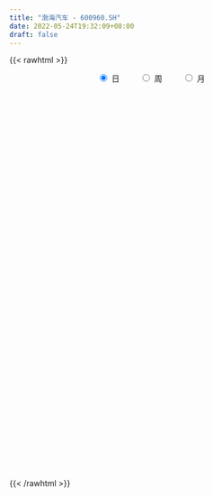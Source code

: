 ```yaml
---
title: "渤海汽车 - 600960.SH"
date: 2022-05-24T19:32:09+08:00
draft: false
---
```

{{< rawhtml >}}
    <div style="text-align: center">
        <label style="padding: 1rem;"><input style="margin-right: .5rem" type="radio" name="period" value="D" checked onclick="period_change(this)">日</label>
        <label style="padding: 1rem;"><input style="margin-right: .5rem" type="radio" name="period" value="W" onclick="period_change(this)">周</label>
        <label style="padding: 1rem;"><input style="margin-right: .5rem" type="radio" name="period" value="M" onclick="period_change(this)">月</label>
    </div>
    <div id="chart" style="height: 700px;"></div> 
    <script type="text/javascript">
        const D_v = [616323.26,393668.89,488276.19,305730.42,407682.91,526838.91,339844.47,315319.85,294759.55,200016.0,177784.9,171146.2,150424.42,199184.07,376405.59,246868.93,163359.0,97484.0,254154.26,157762.7,232117.32,359908.5,265185.02,240666.02,126466.66,148958.4,129861.77,159415.42,224714.0,338143.92,207234.65,163839.83,182822.22,130038.08,110651.61,146980.4,68941.0,77150.16,80341.0,88564.0,82353.01,103541.18,98715.22,107858.65,104189.26,57663.8,83454.02,61985.25,91611.59,68001.8,137137.76,126361.01,89934.0,113618.0,110118.18,80164.0,101486.87,91675.0,168317.87,99085.0,108113.2,78373.2,95453.07,75768.65,207371.0,121984.67,115984.0,118265.0,92277.0,77113.48,96904.52,92824.27,86918.0,98605.5,273984.52,1072768.1499999999,870217.04,480998.12,412269.66,282838.76,248257.21,179626.47,212997.28,254733.6,289850.68,244992.15,199758.99,190810.0,220036.24,217610.48,202274.58,112637.8,127280.63,119005.0,193163.0,91561.41,113205.04,62926.24,73822.24,61355.08,66410.0,79275.0,109174.1,83927.0,86321.22,72834.0,351674.35,258611.42,162215.56,116029.0,88954.38,155124.05,80488.37,63760.18,193057.96,102345.0,49529.67,98883.47,66863.05,51393.6,33230.0,68021.99,55703.24,68911.33,100991.24,189670.68,120758.0,104791.03,131351.79,93073.25,124577.42,93691.48,71138.24,62988.0,63607.04,72567.66,88826.59,188144.3,196803.6,156670.89,104250.0,239401.65,142603.0,254305.19,163835.64,129200.0,88185.0,98807.01,89638.0,185415.95,216055.87,157678.0,108171.06,131914.85,100330.83,69602.05,71366.0,69034.0,65847.0,136466.61,86497.0,82931.0,118644.63,69837.63,67866.0,86561.0,60926.0,111952.88,138038.29,109277.0,87769.8,131327.0,83304.8,62439.97,107725.0,52513.0,68387.8,58391.02,64589.0,71814.78,59094.1,48128.3,53266.0,36435.8,48818.0,56017.3,55505.0,38668.66,45266.08,52375.78,52750.2,106499.28,102739.66,88435.0,62763.82,169592.52,205649.76,132289.2,73769.83,90842.0,101539.68,60329.88,79102.56,57994.79,100540.0,77466.66,89387.0,52161.0,53345.0,57885.0,70729.0,55809.0,76373.0,67958.0,47627.96,67963.08,59017.71,55342.76,77101.0,56797.0,44956.11,63292.0,40170.04,40991.0,56671.48,63680.0,97107.67,82911.0,80856.18,77173.2,62603.0,139724.0,87228.74,87938.0,71782.0,68257.0,55400.83,46458.4,36203.83,39030.0,111091.6,72953.0,109180.39,60237.0,89167.0,93047.04,95088.09,390286.56,616374.36,587388.47]
const D_histogram = [0.0,0.0025463248,0.0110038234,0.0131507728,0.0162925218,0.0230404638,0.0182726449,0.010949733,-0.0007938588,-0.00642005,-0.0104487311,-0.0126029422,-0.0121642667,-0.008187543,0.0016332515,0.001228651,-0.0055602376,-0.0077113475,-0.0017325975,-0.0005147983,0.0046634428,0.0152200511,0.0120053293,-0.0035161333,-0.0106515992,-0.0108562015,-0.0136883831,-0.01034884,-0.0032924566,0.0063693437,0.0075960419,0.0066386644,-0.0032979491,-0.0081424824,-0.0158918846,-0.026934075,-0.0311163503,-0.0307151833,-0.0267476689,-0.0264290651,-0.0219849897,-0.0157761826,-0.010658943,-0.0109243098,-0.0151627571,-0.0165420593,-0.0185656215,-0.0202064234,-0.0144744529,-0.0088752423,-0.002962449,-0.0080053174,-0.0119742614,-0.0214165064,-0.0190674571,-0.0157893018,-0.0050447172,-0.0003828965,0.0123482141,0.0198688199,0.0249604077,0.0256530283,0.0273227446,0.0294550822,0.0355275269,0.0353739562,0.0293309356,0.0179319262,0.0088379841,0.0041980961,-0.0025218279,0.000661542,0.0035019529,0.0091614062,0.0207374587,0.0525985894,0.062198733,0.0603919855,0.0494781569,0.0422500093,0.0357000605,0.0285608317,0.0226377612,0.0209267394,0.0218977465,0.01232363,0.00937737,0.0005075709,-0.0007621724,-0.005496345,-0.0140557843,-0.0181503243,-0.0166376346,-0.0237771752,-0.0371876599,-0.0422537134,-0.0500240597,-0.0493954055,-0.0415082636,-0.0344959065,-0.0327880602,-0.0261234799,-0.0166419422,-0.0154265473,-0.0072954073,-0.0048118819,0.0074143143,0.0155165621,0.0116394274,0.0042596248,-0.0023857227,-0.0139605201,-0.0203282927,-0.0198613783,-0.0335969453,-0.0452269111,-0.0484426171,-0.0416382084,-0.0371114787,-0.0290596551,-0.0210687578,-0.0128487475,-0.0055249318,0.0008658324,0.0088874967,0.0187669655,0.0254211387,0.0270942898,0.0306013831,0.0324516549,0.033092505,0.0296754108,0.0257408992,0.0190769586,0.0148371792,0.0135816097,0.0180604087,0.0220283897,0.0266943377,0.0225578466,0.020089528,0.0264085124,0.0263565868,0.0337413277,0.0312833174,0.0271808498,0.0222007756,0.0213483348,0.0166972774,0.0162528468,0.0209840091,0.0165379346,0.0103641829,-0.0036123702,-0.0070605981,-0.0120093176,-0.0169735479,-0.0178195209,-0.0179138183,-0.0098330879,-0.0059640751,-0.003009582,-0.0077962551,-0.0088699505,-0.0100926285,-0.006216175,-0.0050763165,-0.0114434757,-0.0055634368,-0.0095334216,-0.0105128958,-0.0210298486,-0.0299055181,-0.0372190248,-0.0507433021,-0.0539340415,-0.0573776721,-0.0510958643,-0.0421220682,-0.0260918129,-0.0115249826,-0.0037181614,-0.0011873317,0.0017357046,0.0021946753,0.0061855685,0.0051469519,0.008018594,0.0118959451,0.0110678715,0.0117759484,0.0050866001,0.0049487651,0.0025314717,0.0032736431,0.0097787986,0.0188946053,0.0157240779,0.0094503168,-0.0016520325,-0.014556902,-0.0176710572,-0.015083234,-0.0179572744,-0.0336357644,-0.0334669213,-0.0315941462,-0.0229359545,-0.0129791025,-0.0039770015,0.0039638396,0.0050706073,0.0101206311,0.0160780605,0.0177880542,0.0186201842,0.0200923787,0.0212046071,0.0264518178,0.0224682193,0.0179619587,0.0075798006,0.0068052505,0.0056958893,0.0069745539,0.0045616476,0.0082473242,0.0110762313,0.0125564142,0.0022360279,-0.0079248682,-0.0346658549,-0.0550018645,-0.0592829482,-0.0652669322,-0.054625045,-0.0442065738,-0.0369262398,-0.0268049009,-0.0172868888,-0.0079684031,-0.0011598354,0.0120175877,0.0201724168,0.0285347746,0.0371619789,0.0428655252,0.0661233667,0.072848735,0.0776277506]
const D_fast = [0.0,0.003182906,0.0143913605,0.019826003,0.0270408825,0.0395489404,0.0393492827,0.0347638041,0.0228217476,0.0155905439,0.00894968,0.0036447333,0.0010423422,0.0029721801,0.0132012875,0.0131038498,0.0049249018,0.000845955,0.0063915556,0.0074806552,0.0138247571,0.0281863781,0.0279729886,0.0115724927,0.001774127,-0.0011445256,-0.007398803,-0.0066464699,-0.0004132007,0.0108409356,0.0139666442,0.0146689328,0.0039078321,-0.0029723219,-0.0146946952,-0.0324704043,-0.0444317673,-0.0517093961,-0.0544287988,-0.0607174614,-0.0617696333,-0.0595048719,-0.057052368,-0.0600488124,-0.0680779489,-0.0735927659,-0.0802577335,-0.0869501413,-0.084836784,-0.081456384,-0.0762842029,-0.0833284007,-0.09029091,-0.1050872816,-0.1075050966,-0.1081742668,-0.0986908615,-0.0941247649,-0.0783066007,-0.06581879,-0.0544871003,-0.0473812226,-0.0388808201,-0.029384712,-0.0144303855,-0.0057404672,-0.0044507538,-0.0113667818,-0.0182512278,-0.0218415918,-0.0291919727,-0.0258432174,-0.0221273183,-0.0141775133,0.0025829038,0.0475936818,0.0727435087,0.0860347576,0.0874904682,0.090824823,0.0931998893,0.0932008684,0.0929372382,0.0964579013,0.102903345,0.096410136,0.0958082185,0.087065312,0.0856050256,0.0794967668,0.0674233814,0.0587912604,0.0561445415,0.0430607071,0.0203533074,0.0047238256,-0.0155525357,-0.0272727329,-0.0297626569,-0.0313742764,-0.0378634452,-0.0377297348,-0.0324086827,-0.0350499247,-0.0287426365,-0.0274620815,-0.0133823067,-0.0014009184,-0.0023681963,-0.0086830927,-0.0159248709,-0.0309897983,-0.042439644,-0.0469380742,-0.0690728776,-0.0920095711,-0.1073359314,-0.1109410748,-0.1156922148,-0.1149053049,-0.1121815971,-0.1071737737,-0.1012311909,-0.0946239687,-0.0843804302,-0.06980922,-0.0567997621,-0.0483530386,-0.0371955995,-0.0272324139,-0.0183184376,-0.0143166791,-0.0118159659,-0.0137106668,-0.0142411514,-0.0121013185,-0.0031074173,0.006367661,0.0177071935,0.0192101641,0.0217642274,0.03468534,0.0412225611,0.0570426339,0.0624054529,0.0650981977,0.0656683175,0.0701529604,0.0696762224,0.0732950034,0.0832721681,0.0829605772,0.0793778712,0.0644982255,0.0592848481,0.0513337992,0.0421261819,0.0368253288,0.0322525768,0.0378750352,0.0402530293,0.0424551269,0.0357193899,0.0324282069,0.0286823718,0.0310047816,0.030875561,0.0216475327,0.0261367125,0.0197833723,0.0161756742,0.0004012592,-0.0159507898,-0.0325690527,-0.0587791556,-0.0754534053,-0.0932414539,-0.0997336122,-0.1012903332,-0.091783031,-0.0800974464,-0.0732201656,-0.0709861687,-0.0676292063,-0.0666215668,-0.0610842815,-0.0608361601,-0.0559598695,-0.0491085322,-0.0471696379,-0.0435175739,-0.0489352721,-0.0478359158,-0.0496203413,-0.0480597591,-0.039109904,-0.025270446,-0.0245099539,-0.0284211358,-0.0399364932,-0.0564805882,-0.0640125078,-0.0651954931,-0.072558852,-0.0966462831,-0.1048441703,-0.1108699319,-0.1079457287,-0.1012336524,-0.0932258017,-0.0842940007,-0.0819195812,-0.0743393996,-0.0643624552,-0.0582054479,-0.0527182718,-0.0462229827,-0.0398096025,-0.0279494373,-0.026315981,-0.0263317519,-0.0348189599,-0.0338921973,-0.0335775863,-0.0305552831,-0.0318277775,-0.0260802699,-0.020482305,-0.0158630185,-0.0256243978,-0.037766511,-0.0731739614,-0.1072604372,-0.1263622579,-0.148662975,-0.151677349,-0.1523105213,-0.1542617472,-0.1508416336,-0.1456453437,-0.1383189587,-0.1318003499,-0.1156185299,-0.1024205965,-0.0869245451,-0.0690068461,-0.0525869185,-0.0127982353,0.0121393168,0.03632527]
const D_slow = [0.0,0.0006365812,0.003387537,0.0066752302,0.0107483607,0.0165084766,0.0210766379,0.0238140711,0.0236156064,0.0220105939,0.0193984111,0.0162476756,0.0132066089,0.0111597231,0.011568036,0.0118751988,0.0104851394,0.0085573025,0.0081241531,0.0079954535,0.0091613142,0.012966327,0.0159676593,0.015088626,0.0124257262,0.0097116758,0.0062895801,0.0037023701,0.0028792559,0.0044715918,0.0063706023,0.0080302684,0.0072057811,0.0051701605,0.0011971894,-0.0055363294,-0.0133154169,-0.0209942128,-0.02768113,-0.0342883963,-0.0397846437,-0.0437286893,-0.0463934251,-0.0491245025,-0.0529151918,-0.0570507066,-0.061692112,-0.0667437179,-0.0703623311,-0.0725811417,-0.0733217539,-0.0753230833,-0.0783166486,-0.0836707752,-0.0884376395,-0.092384965,-0.0936461443,-0.0937418684,-0.0906548149,-0.0856876099,-0.079447508,-0.0730342509,-0.0662035647,-0.0588397942,-0.0499579124,-0.0411144234,-0.0337816895,-0.0292987079,-0.0270892119,-0.0260396879,-0.0266701449,-0.0265047594,-0.0256292711,-0.0233389196,-0.0181545549,-0.0050049076,0.0105447757,0.0256427721,0.0380123113,0.0485748136,0.0574998288,0.0646400367,0.070299477,0.0755311618,0.0810055985,0.084086506,0.0864308485,0.0865577412,0.0863671981,0.0849931118,0.0814791657,0.0769415847,0.072782176,0.0668378822,0.0575409673,0.0469775389,0.034471524,0.0221226726,0.0117456067,0.0031216301,-0.005075385,-0.0116062549,-0.0157667405,-0.0196233773,-0.0214472291,-0.0226501996,-0.020796621,-0.0169174805,-0.0140076237,-0.0129427175,-0.0135391482,-0.0170292782,-0.0221113514,-0.0270766959,-0.0354759323,-0.04678266,-0.0588933143,-0.0693028664,-0.0785807361,-0.0858456498,-0.0911128393,-0.0943250262,-0.0957062591,-0.095489801,-0.0932679269,-0.0885761855,-0.0822209008,-0.0754473284,-0.0677969826,-0.0596840689,-0.0514109426,-0.0439920899,-0.0375568651,-0.0327876255,-0.0290783306,-0.0256829282,-0.021167826,-0.0156607286,-0.0089871442,-0.0033476825,0.0016746995,0.0082768276,0.0148659743,0.0233013062,0.0311221355,0.037917348,0.0434675419,0.0488046256,0.0529789449,0.0570421566,0.0622881589,0.0664226426,0.0690136883,0.0681105957,0.0663454462,0.0633431168,0.0590997298,0.0546448496,0.0501663951,0.0477081231,0.0462171043,0.0454647088,0.043515645,0.0412981574,0.0387750003,0.0372209565,0.0359518774,0.0330910085,0.0317001493,0.0293167939,0.02668857,0.0214311078,0.0139547283,0.0046499721,-0.0080358534,-0.0215193638,-0.0358637818,-0.0486377479,-0.059168265,-0.0656912182,-0.0685724638,-0.0695020042,-0.0697988371,-0.0693649109,-0.0688162421,-0.06726985,-0.065983112,-0.0639784635,-0.0610044772,-0.0582375094,-0.0552935223,-0.0540218722,-0.052784681,-0.052151813,-0.0513334023,-0.0488887026,-0.0441650513,-0.0402340318,-0.0378714526,-0.0382844607,-0.0419236862,-0.0463414505,-0.050112259,-0.0546015776,-0.0630105187,-0.0713772491,-0.0792757856,-0.0850097742,-0.0882545499,-0.0892488002,-0.0882578403,-0.0869901885,-0.0844600307,-0.0804405156,-0.0759935021,-0.071338456,-0.0663153614,-0.0610142096,-0.0544012551,-0.0487842003,-0.0442937106,-0.0423987605,-0.0406974478,-0.0392734755,-0.037529837,-0.0363894251,-0.0343275941,-0.0315585363,-0.0284194327,-0.0278604257,-0.0298416428,-0.0385081065,-0.0522585726,-0.0670793097,-0.0833960428,-0.097052304,-0.1081039475,-0.1173355074,-0.1240367326,-0.1283584548,-0.1303505556,-0.1306405145,-0.1276361176,-0.1225930134,-0.1154593197,-0.106168825,-0.0954524437,-0.078921602,-0.0607094182,-0.0413024806]
const D_data = [['2021-05-13', 4.2195, 4.0998, 4.0898, 4.2494],['2021-05-14', 4.1198, 4.1397, 4.0998, 4.2095],['2021-05-17', 4.0998, 4.2494, 4.0599, 4.3691],['2021-05-18', 4.1896, 4.2095, 4.1198, 4.2694],['2021-05-19', 4.1796, 4.2494, 4.1098, 4.3691],['2021-05-20', 4.2794, 4.3392, 4.2195, 4.4888],['2021-05-21', 4.2494, 4.2195, 4.1696, 4.2893],['2021-05-24', 4.2893, 4.1696, 4.1696, 4.3592],['2021-05-25', 4.1397, 4.0699, 4.01, 4.1597],['2021-05-26', 4.0699, 4.0998, 4.0699, 4.1796],['2021-05-27', 4.1497, 4.0898, 4.0799, 4.1796],['2021-05-28', 4.0599, 4.0898, 4.03, 4.1597],['2021-05-31', 4.0799, 4.1098, 4.02, 4.1098],['2021-06-01', 4.0799, 4.1597, 4.0699, 4.1796],['2021-06-02', 4.1597, 4.2694, 4.1098, 4.3093],['2021-06-03', 4.2893, 4.1696, 4.1597, 4.3093],['2021-06-04', 4.1497, 4.0699, 4.0599, 4.1497],['2021-06-07', 4.0699, 4.0998, 4.04, 4.0998],['2021-06-08', 4.0998, 4.2095, 4.0699, 4.3093],['2021-06-09', 4.1796, 4.1696, 4.1198, 4.1996],['2021-06-10', 4.1597, 4.2395, 4.1198, 4.2694],['2021-06-11', 4.2195, 4.3592, 4.1796, 4.3592],['2021-06-15', 4.3691, 4.2195, 4.1796, 4.4589],['2021-06-16', 4.1597, 4.02, 4.01, 4.1896],['2021-06-17', 4.0001, 4.0599, 4.0001, 4.0799],['2021-06-18', 4.0699, 4.1198, 4.02, 4.1497],['2021-06-21', 4.0998, 4.0699, 4.0599, 4.1297],['2021-06-22', 4.0599, 4.1397, 4.0499, 4.1996],['2021-06-23', 4.1297, 4.2095, 4.1297, 4.2993],['2021-06-24', 4.2295, 4.2893, 4.1796, 4.3791],['2021-06-25', 4.2893, 4.2195, 4.1597, 4.3093],['2021-06-28', 4.1996, 4.1996, 4.1696, 4.2893],['2021-06-29', 4.1696, 4.0599, 4.0499, 4.1996],['2021-06-30', 4.0799, 4.0799, 4.02, 4.0898],['2021-07-01', 4.0599, 4.0001, 4.0001, 4.0799],['2021-07-02', 4.0001, 3.8903, 3.8504, 4.0001],['2021-07-05', 3.8804, 3.9103, 3.8704, 3.9203],['2021-07-06', 3.9003, 3.9302, 3.8804, 3.9502],['2021-07-07', 3.8903, 3.9602, 3.8704, 3.9701],['2021-07-08', 3.9502, 3.9003, 3.8903, 3.9602],['2021-07-09', 3.8804, 3.9402, 3.8604, 3.9502],['2021-07-12', 3.9402, 3.9701, 3.9402, 4.0001],['2021-07-13', 3.9701, 3.9701, 3.9203, 4.01],['2021-07-14', 3.9701, 3.9003, 3.8903, 3.9801],['2021-07-15', 3.8903, 3.8205, 3.8006, 3.8903],['2021-07-16', 3.8205, 3.8205, 3.8006, 3.8504],['2021-07-19', 3.8305, 3.7806, 3.7407, 3.8305],['2021-07-20', 3.7407, 3.7507, 3.7108, 3.7606],['2021-07-21', 3.7507, 3.8305, 3.7507, 3.8504],['2021-07-22', 3.81, 3.84, 3.81, 3.88],['2021-07-23', 3.82, 3.86, 3.81, 3.96],['2021-07-26', 3.85, 3.71, 3.68, 3.85],['2021-07-27', 3.68, 3.68, 3.65, 3.76],['2021-07-28', 3.64, 3.55, 3.55, 3.67],['2021-07-29', 3.58, 3.65, 3.56, 3.72],['2021-07-30', 3.65, 3.65, 3.62, 3.71],['2021-08-02', 3.7, 3.76, 3.67, 3.76],['2021-08-03', 3.74, 3.71, 3.7, 3.81],['2021-08-04', 3.72, 3.85, 3.71, 3.89],['2021-08-05', 3.82, 3.84, 3.79, 3.87],['2021-08-06', 3.85, 3.85, 3.81, 3.9],['2021-08-09', 3.85, 3.82, 3.8, 3.88],['2021-08-10', 3.82, 3.85, 3.81, 3.89],['2021-08-11', 3.85, 3.88, 3.83, 3.89],['2021-08-12', 3.88, 3.97, 3.85, 4.01],['2021-08-13', 3.93, 3.93, 3.91, 3.99],['2021-08-16', 3.92, 3.86, 3.84, 3.97],['2021-08-17', 3.86, 3.76, 3.74, 3.91],['2021-08-18', 3.72, 3.74, 3.71, 3.77],['2021-08-19', 3.75, 3.76, 3.72, 3.8],['2021-08-20', 3.75, 3.7, 3.64, 3.75],['2021-08-23', 3.73, 3.81, 3.72, 3.81],['2021-08-24', 3.84, 3.82, 3.8, 3.87],['2021-08-25', 3.82, 3.88, 3.8, 3.89],['2021-08-26', 3.86, 4.01, 3.86, 4.07],['2021-08-27', 4.02, 4.41, 3.95, 4.41],['2021-08-30', 4.19, 4.29, 4.08, 4.36],['2021-08-31', 4.22, 4.22, 4.18, 4.36],['2021-09-01', 4.19, 4.12, 4.07, 4.24],['2021-09-02', 4.12, 4.16, 4.1, 4.21],['2021-09-03', 4.13, 4.17, 4.1, 4.2],['2021-09-06', 4.17, 4.16, 4.08, 4.19],['2021-09-07', 4.15, 4.17, 4.12, 4.21],['2021-09-08', 4.17, 4.23, 4.14, 4.26],['2021-09-09', 4.22, 4.29, 4.17, 4.32],['2021-09-10', 4.28, 4.16, 4.14, 4.31],['2021-09-13', 4.17, 4.23, 4.14, 4.27],['2021-09-14', 4.24, 4.14, 4.13, 4.26],['2021-09-15', 4.13, 4.22, 4.11, 4.27],['2021-09-16', 4.26, 4.17, 4.14, 4.31],['2021-09-17', 4.17, 4.09, 3.99, 4.19],['2021-09-22', 4.05, 4.11, 4.02, 4.12],['2021-09-23', 4.09, 4.17, 4.09, 4.22],['2021-09-24', 4.19, 4.04, 4.03, 4.19],['2021-09-27', 4.1, 3.89, 3.86, 4.17],['2021-09-28', 3.88, 3.92, 3.84, 3.94],['2021-09-29', 3.88, 3.82, 3.81, 3.97],['2021-09-30', 3.83, 3.87, 3.81, 3.88],['2021-10-08', 3.89, 3.95, 3.89, 3.95],['2021-10-11', 3.95, 3.95, 3.91, 3.97],['2021-10-12', 3.93, 3.88, 3.83, 3.96],['2021-10-13', 3.87, 3.94, 3.87, 3.98],['2021-10-14', 3.92, 4.0, 3.92, 4.01],['2021-10-15', 3.99, 3.91, 3.9, 4.0],['2021-10-18', 3.91, 4.01, 3.88, 4.01],['2021-10-19', 3.99, 3.96, 3.94, 4.02],['2021-10-20', 4.0, 4.12, 3.98, 4.36],['2021-10-21', 4.12, 4.13, 4.05, 4.23],['2021-10-22', 4.09, 4.0, 3.99, 4.11],['2021-10-25', 4.0, 3.93, 3.91, 4.04],['2021-10-26', 3.95, 3.9, 3.89, 4.0],['2021-10-27', 3.91, 3.78, 3.75, 3.92],['2021-10-28', 3.79, 3.78, 3.73, 3.82],['2021-10-29', 3.78, 3.83, 3.75, 3.84],['2021-11-01', 3.7, 3.59, 3.46, 3.7],['2021-11-02', 3.59, 3.51, 3.48, 3.61],['2021-11-03', 3.5, 3.53, 3.49, 3.53],['2021-11-04', 3.53, 3.62, 3.53, 3.66],['2021-11-05', 3.6, 3.58, 3.58, 3.66],['2021-11-08', 3.58, 3.62, 3.57, 3.65],['2021-11-09', 3.61, 3.63, 3.59, 3.64],['2021-11-10', 3.63, 3.65, 3.56, 3.66],['2021-11-11', 3.64, 3.66, 3.63, 3.68],['2021-11-12', 3.64, 3.67, 3.59, 3.68],['2021-11-15', 3.68, 3.72, 3.68, 3.74],['2021-11-16', 3.7, 3.79, 3.7, 3.88],['2021-11-17', 3.78, 3.8, 3.75, 3.82],['2021-11-18', 3.78, 3.77, 3.75, 3.88],['2021-11-19', 3.77, 3.82, 3.72, 3.88],['2021-11-22', 3.82, 3.83, 3.8, 3.87],['2021-11-23', 3.82, 3.84, 3.82, 3.9],['2021-11-24', 3.83, 3.8, 3.78, 3.85],['2021-11-25', 3.8, 3.79, 3.77, 3.8],['2021-11-26', 3.79, 3.74, 3.73, 3.79],['2021-11-29', 3.67, 3.75, 3.65, 3.76],['2021-11-30', 3.77, 3.78, 3.76, 3.83],['2021-12-01', 3.77, 3.87, 3.76, 3.87],['2021-12-02', 3.87, 3.9, 3.85, 4.03],['2021-12-03', 3.88, 3.95, 3.88, 4.12],['2021-12-06', 3.94, 3.86, 3.84, 3.96],['2021-12-07', 3.9, 3.88, 3.82, 3.93],['2021-12-08', 3.88, 4.02, 3.85, 4.04],['2021-12-09', 4.02, 3.98, 3.96, 4.04],['2021-12-10', 4.01, 4.12, 3.96, 4.15],['2021-12-13', 4.12, 4.04, 4.03, 4.12],['2021-12-14', 4.05, 4.03, 3.99, 4.12],['2021-12-15', 4.02, 4.02, 4.0, 4.06],['2021-12-16', 4.03, 4.08, 4.01, 4.1],['2021-12-17', 4.08, 4.04, 4.03, 4.09],['2021-12-20', 4.02, 4.1, 4.0, 4.23],['2021-12-21', 4.08, 4.2, 4.07, 4.23],['2021-12-22', 4.22, 4.11, 4.09, 4.23],['2021-12-23', 4.11, 4.08, 4.06, 4.15],['2021-12-24', 4.08, 3.94, 3.93, 4.11],['2021-12-27', 3.95, 4.03, 3.91, 4.07],['2021-12-28', 4.03, 3.99, 3.98, 4.05],['2021-12-29', 3.99, 3.96, 3.92, 4.0],['2021-12-30', 3.95, 3.99, 3.93, 4.03],['2021-12-31', 3.98, 3.99, 3.96, 4.01],['2022-01-04', 4.0, 4.11, 4.0, 4.13],['2022-01-05', 4.11, 4.09, 4.05, 4.13],['2022-01-06', 4.08, 4.1, 4.08, 4.13],['2022-01-07', 4.1, 4.0, 4.0, 4.12],['2022-01-10', 4.02, 4.03, 3.98, 4.07],['2022-01-11', 4.03, 4.02, 4.02, 4.09],['2022-01-12', 4.03, 4.09, 4.03, 4.11],['2022-01-13', 4.11, 4.07, 4.07, 4.12],['2022-01-14', 4.09, 3.96, 3.96, 4.1],['2022-01-17', 3.98, 4.11, 3.97, 4.13],['2022-01-18', 4.1, 3.99, 3.98, 4.13],['2022-01-19', 3.99, 4.01, 3.97, 4.08],['2022-01-20', 4.02, 3.85, 3.85, 4.03],['2022-01-21', 3.86, 3.8, 3.76, 3.88],['2022-01-24', 3.8, 3.75, 3.74, 3.83],['2022-01-25', 3.74, 3.58, 3.58, 3.78],['2022-01-26', 3.59, 3.62, 3.59, 3.65],['2022-01-27', 3.64, 3.55, 3.55, 3.65],['2022-01-28', 3.57, 3.63, 3.55, 3.66],['2022-02-07', 3.65, 3.66, 3.62, 3.69],['2022-02-08', 3.65, 3.78, 3.63, 3.79],['2022-02-09', 3.77, 3.82, 3.76, 3.82],['2022-02-10', 3.81, 3.78, 3.74, 3.81],['2022-02-11', 3.77, 3.73, 3.7, 3.79],['2022-02-14', 3.74, 3.74, 3.71, 3.77],['2022-02-15', 3.76, 3.71, 3.68, 3.76],['2022-02-16', 3.72, 3.76, 3.72, 3.79],['2022-02-17', 3.75, 3.7, 3.69, 3.77],['2022-02-18', 3.69, 3.75, 3.68, 3.75],['2022-02-21', 3.75, 3.78, 3.73, 3.79],['2022-02-22', 3.77, 3.73, 3.71, 3.77],['2022-02-23', 3.74, 3.75, 3.73, 3.78],['2022-02-24', 3.75, 3.64, 3.58, 3.76],['2022-02-25', 3.64, 3.7, 3.64, 3.72],['2022-02-28', 3.75, 3.66, 3.63, 3.75],['2022-03-01', 3.66, 3.69, 3.66, 3.7],['2022-03-02', 3.68, 3.78, 3.65, 3.86],['2022-03-03', 3.76, 3.86, 3.74, 3.91],['2022-03-04', 3.82, 3.73, 3.72, 3.84],['2022-03-07', 3.73, 3.67, 3.66, 3.73],['2022-03-08', 3.68, 3.56, 3.56, 3.69],['2022-03-09', 3.58, 3.46, 3.35, 3.6],['2022-03-10', 3.51, 3.52, 3.5, 3.57],['2022-03-11', 3.5, 3.57, 3.41, 3.58],['2022-03-14', 3.54, 3.48, 3.48, 3.57],['2022-03-15', 3.45, 3.24, 3.24, 3.47],['2022-03-16', 3.29, 3.36, 3.2, 3.37],['2022-03-17', 3.39, 3.35, 3.33, 3.43],['2022-03-18', 3.34, 3.43, 3.33, 3.44],['2022-03-21', 3.43, 3.47, 3.41, 3.48],['2022-03-22', 3.47, 3.49, 3.45, 3.52],['2022-03-23', 3.5, 3.51, 3.47, 3.54],['2022-03-24', 3.5, 3.44, 3.43, 3.51],['2022-03-25', 3.44, 3.5, 3.44, 3.54],['2022-03-28', 3.48, 3.54, 3.47, 3.56],['2022-03-29', 3.53, 3.51, 3.48, 3.56],['2022-03-30', 3.51, 3.51, 3.48, 3.54],['2022-03-31', 3.51, 3.53, 3.48, 3.56],['2022-04-01', 3.53, 3.54, 3.5, 3.55],['2022-04-06', 3.52, 3.62, 3.52, 3.63],['2022-04-07', 3.6, 3.52, 3.51, 3.61],['2022-04-08', 3.51, 3.5, 3.45, 3.53],['2022-04-11', 3.47, 3.39, 3.37, 3.5],['2022-04-12', 3.4, 3.48, 3.39, 3.49],['2022-04-13', 3.49, 3.47, 3.43, 3.52],['2022-04-14', 3.46, 3.5, 3.46, 3.55],['2022-04-15', 3.47, 3.45, 3.38, 3.48],['2022-04-18', 3.43, 3.53, 3.4, 3.57],['2022-04-19', 3.55, 3.54, 3.49, 3.57],['2022-04-20', 3.52, 3.54, 3.51, 3.6],['2022-04-21', 3.52, 3.37, 3.35, 3.54],['2022-04-22', 3.37, 3.31, 3.28, 3.38],['2022-04-25', 3.23, 2.98, 2.98, 3.24],['2022-04-26', 2.98, 2.89, 2.88, 3.04],['2022-04-27', 2.81, 2.97, 2.78, 2.98],['2022-04-28', 2.93, 2.86, 2.82, 3.01],['2022-04-29', 2.9, 3.02, 2.89, 3.05],['2022-05-05', 3.04, 3.02, 3.0, 3.06],['2022-05-06', 2.98, 2.98, 2.95, 3.01],['2022-05-09', 3.0, 3.02, 2.98, 3.04],['2022-05-10', 3.0, 3.03, 2.96, 3.04],['2022-05-11', 3.03, 3.05, 3.02, 3.16],['2022-05-12', 3.02, 3.04, 2.98, 3.07],['2022-05-13', 3.04, 3.16, 3.04, 3.19],['2022-05-16', 3.16, 3.15, 3.11, 3.18],['2022-05-17', 3.13, 3.2, 3.13, 3.23],['2022-05-18', 3.21, 3.26, 3.19, 3.29],['2022-05-19', 3.23, 3.28, 3.2, 3.29],['2022-05-20', 3.33, 3.61, 3.3, 3.61],['2022-05-23', 3.61, 3.53, 3.44, 3.77],['2022-05-24', 3.55, 3.59, 3.49, 3.78]]
const W_v = [199124.69,173485.5,202330.14,232820.1,235582.41,128646.66,175281.74,211200.08,159149.78,416572.76,409501.0699999999,266264.93,190754.41,92488.09,205381.93,148419.57,121515.07,108291.7,205709.01,155818.21,138105.04,99782.43,216673.77,123674.77,136449.58,340242.24,233615.61,258587.18,999193.04,672582.99,216451.72,340473.67,200322.04,128145.48,215201.16,154952.49,168192.13,205929.78,103453.58,101030.81,237438.05,147704.64,162353.65,227897.08,176626.85,205416.46,862649.98,646018.3999999999,359445.71,821433.23,594981.4500000001,491007.54,465781.22,551264.89,1059380.3200000001,1035879.6399999999,518953.42,539586.3199999999,638357.2899999999,482334.14,356281.97,411861.39,765857.83,607387.75,392510.31,391240.35,415145.1800000001,420648.54,627325.77,639477.8300000001,364701.1,330585.62,422545.9,270654.0699999999,277250.21,196161.73,653836.52,265884.47,271141.67,304589.72,267902.06,500650.78,730880.89,1109596.1499999999,807162.0600000001,983675.71,661928.8799999999,704900.1699999999,1377935.71,3727168.5899999999,1865568.98,397556.85,980649.42,788723.84,488998.89,352864.29,212754.68,307644.04,280560.04,266181.12,360108.86,201557.79,243709.17,326069.11,207401.5,239728.4,181868.35,201624.7,384578.9,267167.87,206431.46,287807.32,293092.78,38015.3,149768.77,190329.7,165674.22,290307.32,163294.97,144609.47,196737.27,138006.85,794567.78,333822.74,428919.74,350376.48,254769.22,503740.51,284106.06,208736.42,351645.43,255873.98,365871.3,698488.3500000001,731155.6499999999,521798.15,651916.0,1755835.6300000001,660781.6100000001,346048.51,357091.97,248382.54,237144.43,160301.82,200855.6,274221.41,319681.91,717841.25,2562650.5899999999,967497.8199999999,291272.02,432776.04,1003267.4699999999,709225.33,687359.3099999999,699648.3999999999,1231190.25,1764384.45,1274348.98,596756.8100000001,467396.1,495556.41,256665.24,231098.61,78099.69,37936.0,317295.12,533520.86,479399.69,1788751.48,2413540.5700000003,1358491.3099999998,1483976.8200000001,1810163.46,929893.9399999999,761684.8,1413937.7999999998,1542258.0800000001,3865575.8500000006,1184239.3299999998,832096.66,685856.48,866246.1899999999,522554.27,315213.39,636211.1000000001,549165.9400000001,521875.97,428887.88,359756.38,334811.74,345982.64,2452807.29,3804745.0700000003,2264349.5300000003,535490.52,2474841.98,2068372.9000000001,1159026.5,1136242.01,1101426.78,781276.1000000001,1059369.76,734332.14,397349.17,471968.11,442190.42,520195.19,568677.9399999999,578950.5900000001,500544.0,1625100.4399999999,2294580.79,1182200.1799999999,1030490.2899999999,358923.43,460855.69,73822.24,400141.1800000001,931656.55,504355.98,510679.15,277260.16,647562.74,445468.39,609949.1899999999,897230.73,569665.65,799235.7300000001,376179.88,424539.24,397143.51,549716.89,349456.79,296892.18,235444.76,359631.0,658730.3,405583.95,377549.45,314141.0,297909.51,178854.11,264804.52,400651.05,454929.74,101859.23,368458.82,727825.6899999999,1203762.8300000001]
const W_histogram = [0.0,0.0106320228,0.0192160404,0.0166414258,-0.0097163207,-0.0114268121,-0.029469239,-0.0692371069,-0.0991218937,-0.0666150696,-0.1047383285,-0.1117269993,-0.124847458,-0.137086375,-0.1184243111,-0.0898582777,-0.077015934,-0.0495100522,-0.0172694747,-0.0012299741,-0.0018563987,0.0040583385,0.0087311889,-0.0039573865,0.0082971777,0.034273477,0.0397837905,0.0440207888,0.0684778817,0.0928682739,0.0981512245,0.1085391197,0.0893110583,0.0655094273,0.0236150246,-0.0004759729,-0.0134077559,-0.0110934472,-0.0087450883,-0.0121200418,-0.0151188515,-0.0490757673,-0.0622540946,-0.1092861714,-0.1471958712,-0.1852273429,-0.1625388968,-0.1396446797,-0.1162525373,-0.066514725,-0.0642399227,-0.0295348261,0.0094944838,0.0364157368,0.0960286817,0.1044267863,0.0876404709,0.1076585528,0.0905783665,0.0534681907,0.0208157216,0.0236432761,0.0029283337,-0.1042601616,-0.1920559081,-0.2291139589,-0.2300039973,-0.2101809228,-0.1564224493,-0.1275259423,-0.1110076335,-0.0883038386,-0.0722016956,-0.0640822349,-0.067582838,-0.0583988163,-0.0333865594,-0.0098164238,0.0141701675,0.0130688126,0.033623246,0.0621616488,0.0972382776,0.1210529382,0.1432470143,0.1673707281,0.1638395911,0.1738019984,0.1969960578,0.2458171141,0.2189511567,0.1784789021,0.138155824,0.0965598081,0.0542246256,0.0274468534,-0.0091261787,-0.0207806707,-0.0161583935,-0.0179982073,-0.0117212374,-0.0190641729,-0.023079296,-0.027285472,-0.035138627,-0.0473194357,-0.050049365,-0.0427885718,-0.030180681,-0.0110099389,0.0087608419,0.0183297352,0.0101693217,0.0052644314,0.0083568447,0.0073972378,0.0115447947,0.0021528223,-0.0057164335,-0.0172919994,-0.0184764663,-0.015590115,-0.0064581136,0.0080263116,0.0187444652,0.0245956408,0.032745183,0.0411952749,0.0448551759,0.0331634293,0.009215144,-0.0015122927,0.0080360008,0.0031236199,0.0300051437,0.0366314961,0.0548799347,0.0609325434,0.0493568998,0.0411962156,0.0253500919,0.0111778482,0.0032075437,-0.0017285895,-0.0083101773,-0.0047739607,0.0036658165,0.0585071856,0.0594731794,0.0505952547,0.0371674028,0.0322921281,0.0431191847,0.040307494,0.0391306886,0.0370429528,0.0496872263,0.0669664789,0.0695444892,0.0613380428,0.0409380572,0.0215040848,0.0119224906,-0.0101029596,-0.02538054,-0.0292073417,-0.0294125187,-0.0228090838,-0.0205094704,0.0203981599,0.0260181117,0.037176095,0.0422266117,0.0526352097,0.0351806496,0.0303827408,0.037516338,0.076493981,0.0625543199,0.0204897568,0.0056111701,-0.0430316563,-0.0528937402,-0.0721834576,-0.0656506159,-0.0622261526,-0.0480560268,-0.04433194,-0.0415185834,-0.0412434362,-0.0392951095,-0.0305798133,0.0265472087,0.0447581186,0.0311578836,0.0218160706,0.0334012358,0.0434179884,0.0384578366,0.0312899971,0.042775277,0.0315120011,0.0281495582,0.0024799147,-0.0116381808,-0.0285728459,-0.0361602437,-0.0533313022,-0.0493222832,-0.0397938657,-0.046998269,-0.0042170908,0.0070342522,0.0125955217,0.0104410648,0.0048160363,-0.0103585025,-0.0147449897,-0.0197643011,-0.0165757909,-0.0249647369,-0.0452189593,-0.0500472783,-0.0410107039,-0.0383421859,-0.0212104184,0.0015841944,0.010775211,0.0096570367,0.0116865169,0.0130031549,0.0105834568,-0.0017335013,-0.0202424206,-0.0243851672,-0.0243561399,-0.0261255711,-0.0237645261,-0.0310095405,-0.042548621,-0.0426755549,-0.0374601859,-0.0341897972,-0.0328701746,-0.0385111033,-0.0577039389,-0.068298792,-0.0587536438,-0.0197208248,0.0057987759]
const W_fast = [0.0,0.0132900285,0.0266780562,0.028263798,-0.0005230287,-0.0050902231,-0.0304999598,-0.0875771043,-0.1422423645,-0.1263893079,-0.1906971488,-0.2256175695,-0.2699498927,-0.3164604035,-0.3274044173,-0.3213029533,-0.3277145932,-0.3125862244,-0.2846630156,-0.2689310086,-0.2700215328,-0.263092211,-0.2562365633,-0.2699144853,-0.2555856267,-0.2210409582,-0.2055846971,-0.1903425016,-0.1487659382,-0.1011584775,-0.0713377209,-0.0338150458,-0.0307153425,-0.0381396167,-0.0741302632,-0.0983402539,-0.114623976,-0.1150830291,-0.1149209422,-0.1213259061,-0.1281044288,-0.1743302864,-0.2030721373,-0.2774257569,-0.3521344246,-0.436472732,-0.4544190101,-0.466435963,-0.4721069549,-0.4389978238,-0.4527830022,-0.4254616121,-0.3840586813,-0.348033494,-0.2644133788,-0.2299085776,-0.2247847752,-0.1778520551,-0.1722876498,-0.1960307779,-0.2234793167,-0.2147409432,-0.2347238022,-0.3679773378,-0.5037870613,-0.5981236019,-0.6565146396,-0.6892367957,-0.6745839347,-0.6775689132,-0.6888025127,-0.6881746775,-0.6901229584,-0.6980240564,-0.7184203691,-0.7238360514,-0.7071704344,-0.6860544048,-0.6585252715,-0.6563594232,-0.6273991783,-0.5833203634,-0.5239341651,-0.4698562701,-0.4118504404,-0.3458840446,-0.3084552838,-0.2550423768,-0.182599303,-0.0723239682,-0.0444521364,-0.0403046655,-0.0460887876,-0.0635448515,-0.0923238775,-0.1122399364,-0.1510945132,-0.1679441729,-0.1673614941,-0.1737008597,-0.1703541991,-0.1824631778,-0.1922481249,-0.2032756689,-0.2199134807,-0.2439241483,-0.2591664189,-0.2626027686,-0.257540048,-0.2411217907,-0.2191607994,-0.2050094723,-0.2106275554,-0.2142163378,-0.2090347134,-0.2081450109,-0.2011112552,-0.2099650221,-0.2192633862,-0.235161952,-0.2409655354,-0.2419767129,-0.2344592398,-0.2179682369,-0.2025639669,-0.1905638811,-0.1742280431,-0.1554791325,-0.1406054376,-0.1440063268,-0.1656508261,-0.176756336,-0.1651990423,-0.1693305182,-0.1349477085,-0.1191634821,-0.0871950598,-0.0659093152,-0.0651457339,-0.0630073642,-0.0725159649,-0.0838937465,-0.0910621652,-0.0964304457,-0.1050895778,-0.1027468514,-0.0933906201,-0.0239224546,-0.008088166,-0.0043172769,-0.0084532781,-0.0052555209,0.0163513319,0.0236165148,0.0322223815,0.0393953839,0.064461464,0.0984823363,0.1184464688,0.1255745332,0.1154090618,0.1013511107,0.0947501391,0.070198949,0.0485762336,0.0374475964,0.0298892899,0.0307904538,0.0279626995,0.0739698698,0.0860943495,0.1065463566,0.1221535263,0.1457209267,0.137061529,0.1398593053,0.1563719871,0.2144731253,0.2161720442,0.1792299203,0.1657541261,0.1063533856,0.0832678666,0.0459322849,0.0360524726,0.0239203977,0.0260765169,0.0187176186,0.0111513294,0.0011156176,-0.0067598332,-0.0056894902,0.0580743339,0.0874747735,0.0816640094,0.0777762141,0.0977116882,0.1185829379,0.1232372453,0.123891905,0.1460710042,0.1426857285,0.1463606752,0.1213110104,0.1042833697,0.0802054932,0.0635780344,0.0330741504,0.0247525985,0.0243325496,0.0053785791,0.0471054845,0.0601153907,0.0688255406,0.0692813499,0.0648603304,0.0470961661,0.0390234314,0.0290630447,0.0281076072,0.013477477,-0.0180814852,-0.0354216238,-0.0366377253,-0.0435547539,-0.031725591,-0.0085349296,0.0033498898,0.0046459746,0.0095970841,0.0141645108,0.0143906769,0.0016403435,-0.0219291809,-0.0321682193,-0.038228227,-0.0465290509,-0.0501091375,-0.0651065371,-0.0872827728,-0.0980785954,-0.1022282729,-0.1075053335,-0.1144032546,-0.1296719591,-0.1632907793,-0.1909603305,-0.1961035933,-0.1620009804,-0.1350316857]
const W_slow = [0.0,0.0026580057,0.0074620158,0.0116223722,0.0091932921,0.006336589,-0.0010307207,-0.0183399974,-0.0431204709,-0.0597742383,-0.0859588204,-0.1138905702,-0.1451024347,-0.1793740285,-0.2089801062,-0.2314446756,-0.2506986591,-0.2630761722,-0.2673935409,-0.2677010344,-0.2681651341,-0.2671505495,-0.2649677523,-0.2659570989,-0.2638828044,-0.2553144352,-0.2453684876,-0.2343632904,-0.2172438199,-0.1940267515,-0.1694889453,-0.1423541654,-0.1200264008,-0.103649044,-0.0977452878,-0.0978642811,-0.10121622,-0.1039895819,-0.1061758539,-0.1092058644,-0.1129855772,-0.1252545191,-0.1408180427,-0.1681395856,-0.2049385534,-0.2512453891,-0.2918801133,-0.3267912832,-0.3558544176,-0.3724830988,-0.3885430795,-0.395926786,-0.3935531651,-0.3844492309,-0.3604420604,-0.3343353639,-0.3124252461,-0.2855106079,-0.2628660163,-0.2494989686,-0.2442950382,-0.2383842192,-0.2376521358,-0.2637171762,-0.3117311532,-0.369009643,-0.4265106423,-0.479055873,-0.5181614853,-0.5500429709,-0.5777948793,-0.5998708389,-0.6179212628,-0.6339418215,-0.650837531,-0.6654372351,-0.673783875,-0.6762379809,-0.672695439,-0.6694282359,-0.6610224244,-0.6454820122,-0.6211724428,-0.5909092082,-0.5550974547,-0.5132547726,-0.4722948749,-0.4288443753,-0.3795953608,-0.3181410823,-0.2634032931,-0.2187835676,-0.1842446116,-0.1601046596,-0.1465485032,-0.1396867898,-0.1419683345,-0.1471635022,-0.1512031005,-0.1557026524,-0.1586329617,-0.1633990049,-0.1691688289,-0.1759901969,-0.1847748537,-0.1966047126,-0.2091170539,-0.2198141968,-0.227359367,-0.2301118518,-0.2279216413,-0.2233392075,-0.2207968771,-0.2194807692,-0.2173915581,-0.2155422486,-0.2126560499,-0.2121178444,-0.2135469527,-0.2178699526,-0.2224890692,-0.2263865979,-0.2280011263,-0.2259945484,-0.2213084321,-0.2151595219,-0.2069732261,-0.1966744074,-0.1854606134,-0.1771697561,-0.1748659701,-0.1752440433,-0.1732350431,-0.1724541381,-0.1649528522,-0.1557949782,-0.1420749945,-0.1268418586,-0.1145026337,-0.1042035798,-0.0978660568,-0.0950715947,-0.0942697088,-0.0947018562,-0.0967794005,-0.0979728907,-0.0970564366,-0.0824296402,-0.0675613454,-0.0549125317,-0.045620681,-0.0375476489,-0.0267678528,-0.0166909793,-0.0069083071,0.0023524311,0.0147742377,0.0315158574,0.0489019797,0.0642364904,0.0744710047,0.0798470259,0.0828276485,0.0803019086,0.0739567736,0.0666549382,0.0593018085,0.0535995376,0.0484721699,0.0535717099,0.0600762378,0.0693702616,0.0799269145,0.093085717,0.1018808794,0.1094765646,0.1188556491,0.1379791443,0.1536177243,0.1587401635,0.160142956,0.1493850419,0.1361616069,0.1181157425,0.1017030885,0.0861465503,0.0741325437,0.0630495586,0.0526699128,0.0423590538,0.0325352764,0.0248903231,0.0315271252,0.0427166549,0.0505061258,0.0559601435,0.0643104524,0.0751649495,0.0847794087,0.0926019079,0.1032957272,0.1111737275,0.118211117,0.1188310957,0.1159215505,0.108778339,0.0997382781,0.0864054526,0.0740748818,0.0641264153,0.0523768481,0.0513225754,0.0530811384,0.0562300189,0.0588402851,0.0600442941,0.0574546685,0.0537684211,0.0488273458,0.0446833981,0.0384422139,0.0271374741,0.0146256545,0.0043729785,-0.005212568,-0.0105151726,-0.010119124,-0.0074253212,-0.005011062,-0.0020894328,0.0011613559,0.0038072201,0.0033738448,-0.0016867604,-0.0077830522,-0.0138720871,-0.0204034799,-0.0263446114,-0.0340969965,-0.0447341518,-0.0554030405,-0.064768087,-0.0733155363,-0.0815330799,-0.0911608558,-0.1055868405,-0.1226615385,-0.1373499494,-0.1422801556,-0.1408304617]
const W_data = [['2017-03-03', 8.741, 8.5058, 8.4274, 8.7508],['2017-03-10', 8.5254, 8.6724, 8.4764, 8.7802],['2017-03-17', 8.6234, 8.7116, 8.6136, 8.8292],['2017-03-24', 8.692, 8.6038, 8.5548, 8.8684],['2017-03-31', 8.6234, 8.2314, 7.8395, 8.6626],['2017-04-07', 8.2412, 8.4568, 8.153, 8.4862],['2017-04-14', 8.4666, 8.1824, 8.1628, 8.4764],['2017-04-21', 8.1824, 7.7121, 7.6729, 8.1922],['2017-04-28', 7.7219, 7.5749, 7.1829, 7.7317],['2017-05-05', 7.5357, 8.2902, 7.4867, 8.7606],['2017-05-12', 7.9375, 7.3103, 7.0653, 8.0452],['2017-05-19', 7.2711, 7.4769, 7.1045, 7.8199],['2017-05-26', 7.4475, 7.2319, 6.6929, 7.4965],['2017-06-02', 7.3005, 7.0457, 6.8497, 7.3789],['2017-06-09', 7.0457, 7.3201, 6.9967, 7.6337],['2017-06-16', 7.3103, 7.4573, 7.1241, 7.4965],['2017-06-23', 7.4867, 7.2711, 7.1241, 7.5161],['2017-06-30', 7.2417, 7.4769, 7.2221, 7.5063],['2017-07-07', 7.4769, 7.6337, 7.4475, 7.8591],['2017-07-14', 7.5847, 7.516, 7.4573, 7.7905],['2017-07-21', 7.516, 7.3094, 6.9552, 7.516],['2017-07-28', 7.2995, 7.3684, 7.2208, 7.4176],['2017-08-04', 7.3586, 7.3487, 7.2799, 7.6242],['2017-08-11', 7.3487, 7.0733, 7.0438, 7.3881],['2017-08-18', 7.0929, 7.3487, 7.0929, 7.4176],['2017-08-25', 7.3684, 7.6045, 7.2799, 7.8111],['2017-09-01', 7.516, 7.4274, 7.3684, 7.6439],['2017-09-08', 7.4865, 7.4373, 7.4078, 7.693],['2017-09-15', 7.4569, 7.7816, 7.4471, 8.2833],['2017-09-22', 7.7619, 7.9488, 7.693, 8.4505],['2017-09-29', 7.9685, 7.8406, 7.7029, 7.998],['2017-10-13', 7.9488, 8.0079, 7.8701, 8.2538],['2017-10-20', 8.0275, 7.6734, 7.5258, 8.0275],['2017-10-27', 7.6439, 7.5455, 7.5061, 7.7226],['2017-11-03', 7.5455, 7.1618, 7.0634, 7.575],['2017-11-10', 7.1815, 7.2012, 7.0536, 7.3684],['2017-11-17', 7.1815, 7.2208, 6.9355, 7.3487],['2017-11-24', 7.1225, 7.3586, 6.8864, 7.6537],['2017-12-01', 7.27, 7.3487, 7.1717, 7.4176],['2017-12-08', 7.3979, 7.2504, 7.0241, 7.3979],['2018-04-27', 7.0831, 7.211, 6.5716, 7.4373],['2018-05-04', 7.2897, 6.6798, 6.5912, 7.2897],['2018-05-11', 6.6994, 6.7486, 6.5912, 6.8372],['2018-05-18', 6.729, 6.0698, 5.9321, 6.729],['2018-05-25', 6.0698, 5.8239, 5.8239, 6.178],['2018-06-01', 5.8042, 5.4501, 5.1844, 5.8239],['2018-06-08', 5.9813, 5.9911, 5.391, 6.4535],['2018-06-15', 5.8928, 5.9518, 5.7058, 6.2863],['2018-06-22', 5.8239, 5.9321, 5.2336, 5.9321],['2018-06-29', 6.001, 6.3354, 5.9419, 6.542],['2018-07-06', 6.2764, 5.7747, 5.4697, 6.3158],['2018-07-13', 5.8042, 6.1879, 5.5386, 6.2469],['2018-07-20', 6.1485, 6.3778, 6.0108, 6.4274],['2018-07-27', 6.2687, 6.3679, 6.1298, 6.5167],['2018-08-03', 6.4671, 7.0126, 6.1497, 7.3399],['2018-08-10', 7.0324, 6.5861, 6.4968, 7.1416],['2018-08-17', 6.4572, 6.2786, 6.1794, 6.6159],['2018-08-24', 6.348, 6.7845, 6.2687, 6.9829],['2018-08-31', 6.715, 6.3679, 6.3183, 7.1316],['2018-09-07', 6.2786, 5.991, 5.862, 6.4175],['2018-09-14', 5.991, 5.8521, 5.4851, 6.0406],['2018-09-21', 5.743, 6.1993, 5.6141, 6.4175],['2018-09-28', 6.1993, 5.8323, 5.5545, 6.5762],['2018-10-12', 5.7132, 4.3246, 4.1262, 5.8323],['2018-10-19', 4.3444, 3.8783, 3.6997, 4.3444],['2018-10-26', 3.9279, 3.9576, 3.6799, 4.1461],['2018-11-02', 3.9576, 4.0667, 3.7989, 4.0965],['2018-11-09', 4.0667, 4.1362, 3.9973, 4.3048],['2018-11-16', 4.156, 4.5428, 4.1362, 4.7015],['2018-11-23', 4.5825, 4.2651, 4.1857, 4.5924],['2018-11-30', 4.2453, 4.0568, 3.9378, 4.3246],['2018-12-07', 4.1461, 4.0766, 4.0469, 4.3147],['2018-12-14', 4.0667, 3.9477, 3.9477, 4.1064],['2018-12-21', 3.9179, 3.7692, 3.6997, 3.9279],['2018-12-28', 3.7692, 3.4914, 3.4815, 3.7989],['2019-01-04', 3.5013, 3.5212, 3.3823, 3.5311],['2019-01-11', 3.541, 3.6799, 3.5212, 4.0171],['2019-01-18', 3.66, 3.6799, 3.6303, 3.7096],['2019-01-25', 3.6799, 3.7196, 3.5906, 3.7295],['2019-02-01', 3.7295, 3.3823, 3.2534, 3.7592],['2019-02-15', 3.3724, 3.6303, 3.3625, 3.6997],['2019-02-22', 3.6501, 3.8088, 3.6501, 3.8088],['2019-03-01', 3.8485, 4.037, 3.8088, 4.1064],['2019-03-08', 4.0667, 4.0568, 4.037, 4.404],['2019-03-15', 4.0568, 4.1857, 4.027, 4.3643],['2019-03-22', 4.1957, 4.3841, 4.1262, 4.4833],['2019-03-29', 4.3048, 4.156, 4.0072, 4.3742],['2019-04-04', 4.1659, 4.4139, 4.1461, 4.4932],['2019-04-12', 4.4536, 4.761, 4.3246, 4.9098],['2019-04-19', 4.771, 5.4058, 4.3444, 5.8719],['2019-04-26', 5.3562, 4.6618, 4.5825, 5.4355],['2019-04-30', 4.6817, 4.4337, 4.2849, 4.7114],['2019-05-10', 4.2155, 4.3147, 3.9675, 4.3544],['2019-05-17', 4.3048, 4.1461, 4.1064, 4.6618],['2019-05-24', 4.1262, 3.9477, 3.8683, 4.1362],['2019-05-31', 3.9477, 3.9675, 3.908, 4.0766],['2019-06-06', 3.9576, 3.66, 3.66, 3.9874],['2019-06-14', 3.6997, 3.8088, 3.6898, 3.9774],['2019-06-21', 3.7989, 3.9576, 3.7592, 3.9675],['2019-06-28', 3.9378, 3.8485, 3.8187, 3.9874],['2019-07-05', 3.908, 3.9279, 3.8783, 4.1064],['2019-07-12', 3.908, 3.7189, 3.6791, 3.9279],['2019-07-19', 3.7189, 3.6891, 3.6791, 3.8382],['2019-07-26', 3.6791, 3.6195, 3.5101, 3.6891],['2019-08-02', 3.5996, 3.4902, 3.4604, 3.6493],['2019-08-09', 3.4803, 3.3212, 3.2416, 3.4902],['2019-08-16', 3.3112, 3.3311, 3.2217, 3.3709],['2019-08-23', 3.3609, 3.4007, 3.3311, 3.4604],['2019-08-30', 3.3411, 3.4604, 3.3212, 3.6493],['2019-09-06', 3.4803, 3.5797, 3.4604, 3.5996],['2019-09-12', 3.6095, 3.6593, 3.5698, 3.6891],['2019-09-20', 3.6791, 3.5897, 3.52, 3.709],['2019-09-27', 3.5996, 3.351, 3.3013, 3.6095],['2019-09-30', 3.3411, 3.3311, 3.3311, 3.4107],['2019-10-11', 3.3311, 3.4007, 3.2814, 3.4107],['2019-10-18', 3.4306, 3.3311, 3.2913, 3.4604],['2019-10-25', 3.3112, 3.3808, 3.2814, 3.3908],['2019-11-01', 3.3709, 3.172, 3.1223, 3.4306],['2019-11-08', 3.172, 3.1124, 3.0925, 3.2018],['2019-11-15', 3.1124, 2.9731, 2.9533, 3.1124],['2019-11-22', 2.9533, 3.0229, 2.9135, 3.0626],['2019-11-29', 3.0129, 3.0328, 2.993, 3.0726],['2019-12-06', 3.0726, 3.1024, 2.9831, 3.3908],['2019-12-13', 3.1024, 3.2018, 3.0825, 3.2416],['2019-12-20', 3.182, 3.2018, 3.1322, 3.2715],['2019-12-27', 3.1919, 3.172, 3.0925, 3.2416],['2020-01-03', 3.172, 3.2317, 3.1223, 3.2615],['2020-01-10', 3.2217, 3.2814, 3.2018, 3.4703],['2020-01-17', 3.3013, 3.2615, 3.2516, 3.3808],['2020-01-23', 3.2715, 3.0527, 3.0229, 3.2715],['2020-02-07', 2.7444, 2.7942, 2.5257, 2.8538],['2020-02-14', 2.7743, 2.8439, 2.7643, 2.9334],['2020-02-21', 2.8439, 3.0726, 2.8439, 3.1223],['2020-02-28', 3.0527, 2.8837, 2.8737, 3.182],['2020-03-06', 2.9135, 3.3311, 2.8339, 3.3709],['2020-03-13', 3.2715, 3.172, 3.0229, 3.3808],['2020-03-20', 3.2018, 3.4007, 2.8837, 3.52],['2020-03-27', 3.3212, 3.3411, 3.172, 3.7388],['2020-04-03', 3.2913, 3.1322, 3.1024, 3.53],['2020-04-10', 3.182, 3.1422, 3.1223, 3.2814],['2020-04-17', 3.0825, 2.993, 2.9533, 3.1124],['2020-04-24', 3.003, 2.9334, 2.9135, 3.0229],['2020-04-30', 2.9135, 2.9433, 2.7444, 2.9831],['2020-05-08', 2.9234, 2.9334, 2.8837, 3.003],['2020-05-15', 2.9433, 2.8638, 2.8538, 2.9731],['2020-05-22', 2.8638, 2.9632, 2.824, 3.0328],['2020-05-29', 2.9433, 3.0428, 2.9433, 3.1223],['2020-06-05', 3.0428, 3.8084, 3.0428, 3.8084],['2020-06-12', 3.9973, 3.3212, 3.2118, 4.1863],['2020-06-19', 3.3013, 3.2118, 3.1422, 3.3709],['2020-06-24', 3.2018, 3.1223, 3.1124, 3.2516],['2020-07-03', 3.0925, 3.2018, 3.003, 3.2118],['2020-07-10', 3.2118, 3.4405, 3.2018, 3.6891],['2020-07-17', 3.52, 3.3217, 3.222, 3.5996],['2020-07-24', 3.3417, 3.3616, 3.3217, 3.621],['2020-07-31', 3.3916, 3.3716, 3.3118, 3.5611],['2020-08-07', 3.3816, 3.621, 3.3716, 3.9801],['2020-08-14', 3.611, 3.8105, 3.4414, 4.1497],['2020-08-21', 3.8105, 3.7407, 3.6908, 4.1098],['2020-08-28', 3.7207, 3.6509, 3.5212, 3.7806],['2020-09-04', 3.631, 3.4714, 3.4414, 3.6509],['2020-09-11', 3.4813, 3.4115, 3.3417, 3.6409],['2020-09-18', 3.4115, 3.4813, 3.3616, 3.4913],['2020-09-25', 3.4813, 3.2519, 3.2419, 3.4913],['2020-09-30', 3.2619, 3.232, 3.202, 3.2918],['2020-10-09', 3.2719, 3.3118, 3.2619, 3.3317],['2020-10-16', 3.3417, 3.3317, 3.3018, 3.4315],['2020-10-23', 3.3417, 3.4215, 3.3217, 3.5911],['2020-10-30', 3.4215, 3.3816, 3.3517, 3.5611],['2020-11-06', 3.3916, 3.9901, 3.2918, 4.03],['2020-11-13', 4.0799, 3.7008, 3.601, 4.419],['2020-11-20', 3.6808, 3.8504, 3.5711, 3.9103],['2020-11-27', 3.8504, 3.8604, 3.7407, 4.0998],['2020-12-04', 3.8704, 4.02, 3.7407, 4.3193],['2020-12-11', 3.9901, 3.7008, 3.6409, 4.03],['2020-12-18', 3.6908, 3.8405, 3.5811, 3.8704],['2020-12-25', 3.8405, 4.04, 3.7906, 4.1297],['2020-12-31', 4.02, 4.6285, 3.8006, 4.6285],['2021-01-08', 4.7382, 4.1098, 4.04, 5.0874],['2021-01-15', 4.0998, 3.6609, 3.601, 4.0998],['2021-01-22', 3.6509, 3.8804, 3.621, 3.9502],['2021-01-29', 3.8504, 3.2918, 3.232, 3.8604],['2021-02-05', 3.2719, 3.601, 3.2519, 3.9701],['2021-02-10', 3.3916, 3.3716, 3.2419, 3.4813],['2021-02-19', 3.3616, 3.621, 3.3616, 3.631],['2021-02-26', 3.621, 3.5711, 3.4913, 3.7108],['2021-03-05', 3.5711, 3.7207, 3.5312, 3.7407],['2021-03-12', 3.7108, 3.611, 3.4913, 3.7507],['2021-03-19', 3.611, 3.5911, 3.5312, 3.7108],['2021-03-26', 3.5811, 3.5412, 3.5013, 3.7108],['2021-04-02', 3.5312, 3.5412, 3.4813, 3.611],['2021-04-09', 3.5512, 3.631, 3.5013, 3.7108],['2021-04-16', 3.611, 4.419, 3.5911, 4.419],['2021-04-23', 4.8579, 4.1696, 4.1098, 5.3467],['2021-04-30', 4.1896, 3.8205, 3.8205, 4.3392],['2021-05-07', 3.8006, 3.8405, 3.7606, 3.9701],['2021-05-14', 3.8305, 4.1397, 3.8006, 4.3791],['2021-05-21', 4.0998, 4.2195, 4.0599, 4.4888],['2021-05-28', 4.2893, 4.0898, 4.01, 4.3592],['2021-06-04', 4.0799, 4.0699, 4.02, 4.3093],['2021-06-11', 4.0699, 4.3592, 4.04, 4.3592],['2021-06-18', 4.3691, 4.1198, 4.0001, 4.4589],['2021-06-25', 4.0998, 4.2195, 4.0499, 4.3791],['2021-07-02', 4.1996, 3.8903, 3.8504, 4.2893],['2021-07-09', 3.8804, 3.9402, 3.8604, 3.9701],['2021-07-16', 3.9402, 3.8205, 3.8006, 4.01],['2021-07-23', 3.8305, 3.86, 3.7108, 3.96],['2021-07-30', 3.85, 3.65, 3.55, 3.85],['2021-08-06', 3.7, 3.85, 3.67, 3.9],['2021-08-13', 3.85, 3.93, 3.8, 4.01],['2021-08-20', 3.92, 3.7, 3.64, 3.97],['2021-08-27', 3.73, 4.41, 3.72, 4.41],['2021-09-03', 4.19, 4.17, 4.07, 4.36],['2021-09-10', 4.17, 4.16, 4.08, 4.32],['2021-09-17', 4.17, 4.09, 3.99, 4.31],['2021-09-24', 4.05, 4.04, 4.02, 4.22],['2021-09-30', 4.1, 3.87, 3.81, 4.17],['2021-10-08', 3.89, 3.95, 3.89, 3.95],['2021-10-15', 3.95, 3.91, 3.83, 4.01],['2021-10-22', 3.91, 4.0, 3.88, 4.36],['2021-10-29', 4.0, 3.83, 3.73, 4.04],['2021-11-05', 3.7, 3.58, 3.46, 3.7],['2021-11-12', 3.58, 3.67, 3.56, 3.68],['2021-11-19', 3.68, 3.82, 3.68, 3.88],['2021-11-26', 3.82, 3.74, 3.73, 3.9],['2021-12-03', 3.67, 3.95, 3.65, 4.12],['2021-12-10', 3.94, 4.12, 3.82, 4.15],['2021-12-17', 4.12, 4.04, 3.99, 4.12],['2021-12-24', 4.02, 3.94, 3.93, 4.23],['2021-12-31', 3.95, 3.99, 3.91, 4.07],['2022-01-07', 4.0, 4.0, 4.0, 4.13],['2022-01-14', 4.02, 3.96, 3.96, 4.12],['2022-01-21', 3.98, 3.8, 3.76, 4.13],['2022-01-28', 3.8, 3.63, 3.55, 3.83],['2022-02-11', 3.65, 3.73, 3.62, 3.82],['2022-02-18', 3.74, 3.75, 3.68, 3.79],['2022-02-25', 3.75, 3.7, 3.58, 3.79],['2022-03-04', 3.75, 3.73, 3.63, 3.91],['2022-03-11', 3.73, 3.57, 3.35, 3.73],['2022-03-18', 3.54, 3.43, 3.2, 3.57],['2022-03-25', 3.43, 3.5, 3.41, 3.54],['2022-04-01', 3.48, 3.54, 3.47, 3.56],['2022-04-08', 3.52, 3.5, 3.45, 3.63],['2022-04-15', 3.47, 3.45, 3.37, 3.55],['2022-04-22', 3.43, 3.31, 3.28, 3.6],['2022-04-29', 3.23, 3.02, 2.78, 3.24],['2022-05-06', 3.04, 2.98, 2.95, 3.06],['2022-05-13', 3.0, 3.16, 2.96, 3.19],['2022-05-20', 3.16, 3.61, 3.11, 3.61],['2022-05-27', 3.61, 3.59, 3.44, 3.78]]
const M_v = [580911.0800000001,108728.05,354234.37,113000.73,90241.75,166189.92,94824.31,73662.89,30100.4,40551.94,57512.24,186641.6200000001,134689.84,38260.43,128354.37,80847.45,304830.86,156963.86,73488.37,141804.52,91052.28,143620.59,61973.74,148163.33,542738.6699999999,510965.2500000001,426822.25,332908.3099999999,147924.93,193823.57,673485.87,595145.5999999999,551805.25,779032.09,436261.1799999999,729693.5399999998,1022412.73,801260.02,699440.3600000002,432946.95,625308.28,311728.59,204304.6,316796.62,382400.64,410151.9999999999,152273.13,160152.12,168646.37,163830.8,132696.16,522679.7799999999,756129.6099999999,316877.6199999999,300454.3699999999,844322.1299999999,876821.42,559144.67,1303936.9399999997,1020338.2900000002,2310091.02,1489737.8600000003,1727690.5600000001,1913245.45,1117703.8700000003,708881.2100000001,1125893.8499999999,1320637.6600000001,1627546.1200000003,1223329.72,537890.0100000001,1298367.96,1291178.75,629155.08,384503.13,774311.1399999999,1091232.0799999998,764412.5599999999,916330.9100000001,925329.8699999998,620508.48,338961.65,339274.46,1430631.1399999999,444477.1300000001,250044.29,499998.38,370364.6599999999,381847.7300000001,107225.78,83316.39,167472.04,75877.36,75964.43,222706.91,1297488.77,450623.31,539473.15,1409568.3900000001,2072011.2300000002,1571483.3,1391679.5,242410.94,169164.0,638642.5900000001,628339.5900000001,280190.4,728832.63,156371.86,348663.7,347665.05,382645.99,295596.79,513894.75,253223.13,716263.1200000001,682887.7199999999,243257.01,397398.72,527381.53,1031783.6900000001,304308.84,488270.0000000001,381200.5800000001,541210.1599999999,632982.2,576148.5899999999,597558.96,538306.71,867915.8300000002,555448.9400000001,1490061.29,2991844.1000000001,5838057.5300000003,7402652.879999998,6294801.9100000001,5584625.1899999985,2241557.6099999999,2568666.5799999996,5312499.1700000009,4873426.2299999995,2425870.0,2635689.2999999998,1926764.24,1249343.6499999999,998862.8599999999,1005089.5,1923747.21,1286276.4899999998,783568.1800000002,614385.53,966125.4899999998,674278.2599999999,1308518.1700000002,650671.36,626271.61,979577.65,2191036.3300000005,770857.13,728746.2,118097.81,237438.05,879816.98,2729729.02,2266237.8199999998,3628954.2699999986,2016335.3299999998,1638668.8200000003,2219768.0100000002,1301035.8,1653056.9900000002,1434418.8499999999,3665934.7999999998,8073130.2999999998,2611236.4399999999,1067139.8799999999,1255473.1900000002,1091173.5899999999,1092514.7300000002,756738.52,681990.05,2027762.5999999999,1131276.3500000001,1671879.0600000001,3943447.4700000002,1566707.02,955060.7400000002,4728645.3799999999,3342892.8499999992,5014598.4699999997,1380898.0699999998,1368151.6699999999,7373899.1799999997,6128799.0800000001,6567768.3200000003,2340224.9500000002,2036388.49,9025993.9500000011,6388156.3200000003,4404590.3600000003,2089334.9000000001,4624488.1299999999,3975835.2200000002,1909975.95,2017145.1399999999,3116086.48,1720856.4300000002,980402.9399999999,1910136.45,1354582.1799999999,2401906.5700000003]
const M_histogram = [0.0,-0.01568,-0.0439359088,-0.0815113689,-0.1053567541,-0.1099037434,-0.1103537678,-0.1024916105,-0.101972332,-0.1153463019,-0.1009242506,-0.0917700673,-0.0917979692,-0.0884422442,-0.0713699198,-0.0582388575,-0.0329897841,-0.0200668323,-0.0228595375,-0.0188262915,-0.013631568,-0.0001515815,0.0147263749,0.0242489406,0.0376652946,0.064762675,0.0847058214,0.0841844379,0.0823120837,0.0829943395,0.1312185475,0.1711101321,0.1650837955,0.1988844528,0.2717153636,0.293964607,0.3592997633,0.3294550168,0.2293244603,0.2432968797,0.2252831014,0.1740650598,0.0996775082,0.0658324544,0.0681487469,0.0410591061,0.0377911655,-0.015439763,-0.0618569493,-0.108800104,-0.1814949365,-0.2159197641,-0.257380165,-0.2896412801,-0.3319540178,-0.3204435059,-0.2996851414,-0.2486211307,-0.1915213329,-0.1091614385,-0.0047757652,0.0490375878,0.1092615782,0.177711009,0.1318382705,0.1002457327,0.1206532814,0.142122931,0.1833198808,0.1982534865,0.2177697794,0.242736088,0.24229976,0.1664893254,0.0786840675,0.0685135915,0.1199521692,0.1247816308,0.1756305428,0.2145159068,0.2292270144,0.1803185141,0.1724064464,0.193160339,0.1171407598,0.0151350945,-0.0381183847,-0.0962844577,-0.1498065628,-0.2257972579,-0.2540260819,-0.2972041853,-0.3625615509,-0.3879497227,-0.3628859148,-0.317682363,-0.2894405655,-0.2239133052,-0.1319420824,-0.03526227,-0.0056746771,-0.0453511305,-0.0838699843,-0.1666077703,-0.1535667061,-0.137828876,-0.0982308308,-0.081344045,-0.090132583,-0.0543655544,-0.0759794836,-0.0738529308,-0.0529348687,-0.0301617991,-0.0236820441,0.0294739188,0.0693564824,0.0730032848,0.0897525053,0.1007913677,0.1432316348,0.1709063829,0.2030448499,0.2215128739,0.3023981075,0.3246913734,0.3208279952,0.3347390958,0.2620106232,0.2835956813,0.2861142299,0.378804104,0.461981598,0.7435331811,0.8087038066,0.4943198075,0.2616684362,0.0699747532,0.0531686924,-0.0038327717,-0.0205535964,-0.1548021513,-0.1841335708,-0.2651888229,-0.2918363129,-0.3204702116,-0.3237265889,-0.301412501,-0.3204666947,-0.3355768755,-0.3253940315,-0.33292248,-0.3672783442,-0.3989312479,-0.3825425285,-0.3642241262,-0.3278636415,-0.2637717719,-0.2390467634,-0.216524183,-0.1935484124,-0.1704328516,-0.2629375364,-0.2435430126,-0.2208825029,-0.1850084618,-0.1834545879,-0.2872699002,-0.3275891536,-0.3663996932,-0.3798692906,-0.3113194483,-0.2372903605,-0.152407224,-0.1122972876,-0.0799395136,-0.0641463753,-0.0486129993,-0.035215895,-0.0275833315,-0.0188276097,0.0060810796,0.0232976553,0.0315656039,0.0692530377,0.0775531083,0.0941167012,0.1103288167,0.1423990205,0.1766913566,0.174527559,0.1810552782,0.2120146197,0.2771834579,0.2241527402,0.202435244,0.1819270994,0.1812934436,0.1940130985,0.193622771,0.1590674513,0.1683583584,0.1455482128,0.1232652369,0.101561668,0.0977201102,0.0686767034,0.0500921301,0.0287121887,-0.0176152165,-0.008187424]
const M_fast = [0.0,-0.0196,-0.058839886,-0.1167931884,-0.1669777621,-0.1990006873,-0.2270391536,-0.2447998989,-0.2697737034,-0.3119842488,-0.3227932601,-0.3365815937,-0.3595589878,-0.3783138239,-0.3790839794,-0.3805126315,-0.3635110041,-0.3556047604,-0.3641123499,-0.3647856768,-0.3629988454,-0.3495567542,-0.330997204,-0.3154124032,-0.2925797255,-0.2492916764,-0.2081720746,-0.1876473487,-0.168941682,-0.1475108413,-0.0664819965,0.0161871213,0.0514317335,0.1349535039,0.2757132557,0.3714536508,0.5266137479,0.5791327556,0.5363333143,0.6111299535,0.6494369506,0.641735174,0.5922669994,0.5748800592,0.5942335384,0.5774086742,0.583588525,0.5264976556,0.464616232,0.3904730513,0.2724044847,0.1839997161,0.0781942739,-0.0264771612,-0.1517784033,-0.2203787679,-0.2745416887,-0.2856329607,-0.2764134962,-0.2213439613,-0.1181522293,-0.0520794795,0.0354599056,0.1483370886,0.1354239177,0.1288928131,0.1794636821,0.2364640645,0.3234909845,0.3879879619,0.4619466995,0.5475970302,0.6077356422,0.5735475389,0.505413298,0.5123712198,0.5937978397,0.6298227091,0.7245792567,0.8170935974,0.8891114587,0.8852825869,0.9204721308,0.9895161082,0.9427817189,0.8445598273,0.7817767518,0.6995395644,0.6085658186,0.476125809,0.3843904646,0.2669113149,0.1109135615,-0.0114620409,-0.0771197118,-0.1113367507,-0.1554550945,-0.1459061606,-0.0869204584,0.0009437865,0.0291127101,-0.0219015259,-0.0813878758,-0.2057776043,-0.2311282166,-0.2498476056,-0.2348072681,-0.2382564935,-0.2695781773,-0.2474025372,-0.2880113373,-0.3043480173,-0.2966636724,-0.2814310526,-0.2808718085,-0.220347366,-0.1631256817,-0.1412280581,-0.1020407113,-0.065804007,0.0124441689,0.0828455127,0.1657451922,0.2395914346,0.3960761951,0.4995423043,0.5758859249,0.6734817995,0.6662559827,0.7587399611,0.8327870672,1.0201779672,1.2188508608,1.6862857391,1.9536323162,1.7628282691,1.5955940068,1.4213940121,1.4178801244,1.3599204674,1.3380612436,1.1651121509,1.0897473387,0.9423948808,0.8427883126,0.7340368611,0.6498488365,0.5968097991,0.4976389317,0.3986345321,0.3274688682,0.2367097997,0.1105343495,-0.0208513662,-0.1000982789,-0.1728359082,-0.2184413339,-0.2202924072,-0.2553290896,-0.2869375549,-0.3123488874,-0.3318415396,-0.4900806085,-0.5315718379,-0.5641319539,-0.5745100282,-0.6188198013,-0.7944525887,-0.9166691305,-1.0470795934,-1.1555165134,-1.1647965332,-1.1500900355,-1.103308705,-1.0912730905,-1.0789001948,-1.0791436505,-1.0757635242,-1.0711703937,-1.0704336631,-1.0663848437,-1.0399558845,-1.016914895,-1.0007555454,-0.9457548522,-0.9180665045,-0.8779737363,-0.8341794166,-0.7665094577,-0.6880442825,-0.6465761903,-0.5947846516,-0.5108216551,-0.3763569525,-0.3733494851,-0.3444581703,-0.31948454,-0.2747948349,-0.2135719055,-0.1655565402,-0.1603449971,-0.1089645004,-0.0953875927,-0.0868542595,-0.0831674114,-0.0625789416,-0.0744531726,-0.0805147133,-0.0947166075,-0.1454478169,-0.1380668804]
const M_slow = [0.0,-0.00392,-0.0149039772,-0.0352818194,-0.061621008,-0.0890969438,-0.1166853858,-0.1423082884,-0.1678013714,-0.1966379469,-0.2218690095,-0.2448115264,-0.2677610187,-0.2898715797,-0.3077140596,-0.322273774,-0.33052122,-0.3355379281,-0.3412528125,-0.3459593853,-0.3493672773,-0.3494051727,-0.345723579,-0.3396613438,-0.3302450202,-0.3140543514,-0.292877896,-0.2718317866,-0.2512537657,-0.2305051808,-0.1977005439,-0.1549230109,-0.113652062,-0.0639309488,0.0039978921,0.0774890438,0.1673139846,0.2496777388,0.3070088539,0.3678330738,0.4241538492,0.4676701141,0.4925894912,0.5090476048,0.5260847915,0.5363495681,0.5457973594,0.5419374187,0.5264731813,0.4992731553,0.4538994212,0.3999194802,0.3355744389,0.2631641189,0.1801756145,0.100064738,0.0251434526,-0.03701183,-0.0848921633,-0.1121825229,-0.1133764642,-0.1011170672,-0.0738016727,-0.0293739204,0.0035856472,0.0286470804,0.0588104007,0.0943411335,0.1401711037,0.1897344753,0.2441769202,0.3048609422,0.3654358822,0.4070582135,0.4267292304,0.4438576283,0.4738456706,0.5050410783,0.548948714,0.6025776907,0.6598844443,0.7049640728,0.7480656844,0.7963557692,0.8256409591,0.8294247327,0.8198951365,0.7958240221,0.7583723814,0.7019230669,0.6384165465,0.5641155002,0.4734751124,0.3764876818,0.285766203,0.2063456123,0.1339854709,0.0780071446,0.045021624,0.0362060565,0.0347873872,0.0234496046,0.0024821085,-0.039169834,-0.0775615106,-0.1120187296,-0.1365764373,-0.1569124485,-0.1794455943,-0.1930369829,-0.2120318538,-0.2304950865,-0.2437288036,-0.2512692534,-0.2571897645,-0.2498212848,-0.2324821642,-0.2142313429,-0.1917932166,-0.1665953747,-0.130787466,-0.0880608702,-0.0372996578,0.0180785607,0.0936780876,0.1748509309,0.2550579297,0.3387427037,0.4042453595,0.4751442798,0.5466728373,0.6413738633,0.7568692628,0.942752558,1.1449285097,1.2685084616,1.3339255706,1.3514192589,1.364711432,1.3637532391,1.35861484,1.3199143022,1.2738809095,1.2075837037,1.1346246255,1.0545070726,0.9735754254,0.8982223002,0.8181056265,0.7342114076,0.6528628997,0.5696322797,0.4778126937,0.3780798817,0.2824442496,0.191388218,0.1094223076,0.0434793647,-0.0162823262,-0.0704133719,-0.118800475,-0.1614086879,-0.2271430721,-0.2880288252,-0.343249451,-0.3895015664,-0.4353652134,-0.5071826884,-0.5890799768,-0.6806799002,-0.7756472228,-0.8534770849,-0.912799675,-0.950901481,-0.9789758029,-0.9989606813,-1.0149972751,-1.0271505249,-1.0359544987,-1.0428503316,-1.047557234,-1.0460369641,-1.0402125503,-1.0323211493,-1.0150078899,-0.9956196128,-0.9720904375,-0.9445082333,-0.9089084782,-0.8647356391,-0.8211037493,-0.7758399298,-0.7228362748,-0.6535404104,-0.5975022253,-0.5468934143,-0.5014116395,-0.4560882786,-0.4075850039,-0.3591793112,-0.3194124484,-0.2773228588,-0.2409358056,-0.2101194963,-0.1847290793,-0.1602990518,-0.143129876,-0.1306068434,-0.1234287963,-0.1278326004,-0.1298794564]
const M_data = [['2004-04-30', 3.6099, 2.9808, 2.9515, 3.743],['2004-05-31', 2.9876, 2.7351, 2.593, 3.0259],['2004-06-30', 2.7351, 2.4329, 2.3675, 3.2289],['2004-07-30', 2.4149, 2.0834, 2.0338, 2.5254],['2004-08-31', 2.0631, 2.0068, 1.876, 2.1984],['2004-09-30', 1.9842, 2.0744, 1.8512, 2.2976],['2004-10-29', 2.0631, 2.009, 1.9324, 2.248],['2004-11-30', 2.009, 2.0293, 1.9504, 2.1601],['2004-12-31', 2.0293, 1.8557, 1.8534, 2.0474],['2005-01-31', 1.8489, 1.5333, 1.531, 1.8828],['2005-02-28', 1.5333, 1.7678, 1.5333, 1.8534],['2005-03-31', 1.7678, 1.655, 1.6144, 1.9143],['2005-04-29', 1.646, 1.4543, 1.3439, 1.8264],['2005-05-31', 1.4679, 1.3935, 1.3484, 1.4769],['2005-06-30', 1.3844, 1.514, 1.3461, 1.6347],['2005-07-29', 1.5071, 1.4495, 1.3757, 1.5301],['2005-08-31', 1.4518, 1.6223, 1.4402, 1.7513],['2005-09-30', 1.6131, 1.5025, 1.4863, 1.7053],['2005-10-31', 1.4979, 1.2674, 1.2467, 1.514],['2005-11-30', 1.2674, 1.2905, 1.2075, 1.4195],['2005-12-30', 1.2905, 1.2674, 1.1683, 1.302],['2006-01-25', 1.2859, 1.3665, 1.2789, 1.4333],['2006-02-28', 1.3665, 1.4172, 1.3665, 1.4817],['2006-03-31', 1.4103, 1.383, 1.3596, 1.4893],['2006-04-28', 1.389, 1.4711, 1.389, 1.5805],['2006-05-31', 1.465, 1.7477, 1.4589, 1.7568],['2006-06-30', 1.7477, 1.8024, 1.544, 1.8693],['2006-07-31', 1.8328, 1.6261, 1.6231, 1.924],['2006-08-31', 1.614, 1.6322, 1.5349, 1.6687],['2006-09-29', 1.6261, 1.693, 1.5684, 1.7598],['2006-10-31', 1.7051, 2.4772, 1.7021, 2.4772],['2006-11-30', 2.4042, 2.7082, 2.2948, 2.8389],['2006-12-29', 2.7051, 2.3404, 2.31, 2.9057],['2007-01-31', 2.3465, 3.0486, 2.2006, 3.5805],['2007-02-28', 3.0486, 4.0121, 2.7963, 4.2127],['2007-03-30', 4.0486, 3.8692, 3.5562, 4.4437],['2007-04-30', 3.9513, 4.927, 3.8662, 5.1671],['2007-05-31', 4.9604, 4.1367, 4.1002, 5.1884],['2007-06-29', 4.2461, 3.1671, 3.1246, 4.3555],['2007-07-31', 3.1945, 4.6017, 3.0729, 4.778],['2007-08-31', 4.6109, 4.4346, 4.006, 4.7081],['2007-09-28', 4.4802, 4.0546, 3.8328, 4.5531],['2007-10-31', 4.1033, 3.6018, 3.313, 4.1549],['2007-11-30', 3.5835, 3.9543, 3.313, 4.1337],['2007-12-28', 3.9543, 4.4498, 3.9148, 4.696],['2008-01-31', 4.5288, 4.1337, 4.0516, 5.0212],['2008-02-29', 4.1489, 4.4589, 3.7963, 4.6899],['2008-03-31', 4.4072, 3.7659, 3.4346, 4.62],['2008-04-30', 3.7629, 3.6261, 2.8966, 3.7689],['2008-05-30', 3.6322, 3.3708, 3.2826, 3.8236],['2008-06-30', 3.3282, 2.6747, 2.3282, 3.3981],['2008-07-31', 2.7325, 2.765, 2.5258, 3.2473],['2008-08-29', 2.7328, 2.3332, 2.122, 3.3345],['2008-09-26', 2.3424, 2.0714, 1.8418, 2.5216],['2008-10-31', 2.0485, 1.5249, 1.5203, 2.0485],['2008-11-28', 1.5249, 1.8739, 1.4284, 2.1863],['2008-12-31', 1.8923, 1.8372, 1.8326, 2.2506],['2009-01-23', 1.8739, 2.1909, 1.8602, 2.2919],['2009-02-27', 2.1955, 2.3746, 2.1633, 3.0773],['2009-03-31', 2.3057, 2.9349, 2.2965, 2.9671],['2009-04-30', 2.9303, 3.656, 2.9074, 3.9867],['2009-05-27', 3.5688, 3.4539, 3.3667, 4.1153],['2009-06-30', 3.4585, 3.8949, 3.4034, 4.1705],['2009-07-31', 3.826, 4.4552, 3.7433, 4.5609],['2009-08-31', 4.4552, 3.2059, 3.0773, 4.5057],['2009-09-30', 3.2151, 3.2702, 3.1738, 3.8719],['2009-10-30', 3.3529, 3.9867, 3.307, 4.3817],['2009-11-30', 3.9362, 4.2302, 3.8673, 4.6527],['2009-12-31', 4.2485, 4.7951, 4.2256, 5.1763],['2010-01-29', 4.8227, 4.7951, 4.4782, 5.4565],['2010-02-26', 4.7584, 5.1442, 4.5425, 5.1901],['2010-03-31', 5.1442, 5.5575, 5.0156, 5.7413],['2010-04-30', 5.5575, 5.5484, 5.3279, 6.2373],['2010-05-31', 5.4932, 4.616, 4.3725, 5.8974],['2010-06-30', 4.6022, 4.1796, 4.0235, 4.8456],['2010-07-30', 4.175, 5.0082, 4.1383, 5.1745],['2010-08-31', 4.9897, 6.0338, 4.925, 6.1123],['2010-09-30', 6.0754, 5.7705, 5.4748, 6.2694],['2010-10-29', 5.8213, 6.6945, 5.6457, 6.8377],['2010-11-30', 6.6991, 7.0271, 6.3757, 7.5677],['2010-12-31', 6.9809, 7.138, 6.6852, 7.5723],['2011-01-31', 7.2073, 6.5097, 6.0754, 7.4152],['2011-02-28', 6.5097, 7.1149, 6.3803, 7.138],['2011-03-31', 7.2581, 7.7663, 7.2581, 8.6395],['2011-04-29', 7.7617, 6.6437, 6.4219, 7.9696],['2011-05-31', 6.6575, 6.0061, 5.7335, 6.7361],['2011-06-30', 6.0015, 6.3044, 5.6712, 6.6676],['2011-07-29', 6.4394, 6.0018, 5.8667, 6.7793],['2011-08-31', 5.9971, 5.769, 5.2428, 6.323],['2011-09-30', 5.7597, 5.0892, 5.0566, 5.7876],['2011-10-31', 5.1357, 5.308, 4.8098, 5.3918],['2011-11-30', 5.2335, 4.7912, 4.74, 5.4896],['2011-12-30', 4.889, 4.0276, 3.9205, 4.9355],['2012-01-31', 4.0555, 4.0415, 3.6597, 4.1905],['2012-02-29', 4.0415, 4.4187, 3.967, 4.6794],['2012-03-30', 4.4233, 4.6236, 4.4233, 6.0483],['2012-04-27', 4.6375, 4.3907, 4.3069, 5.0612],['2012-05-31', 4.428, 4.9215, 4.4047, 4.9821],['2012-06-29', 4.8703, 5.5463, 4.8703, 5.897],['2012-07-31', 5.5463, 6.056, 5.0973, 6.1729],['2012-08-31', 5.9625, 5.5463, 5.1488, 6.1028],['2012-09-28', 5.5042, 4.6343, 4.4473, 5.8783],['2012-10-31', 4.5876, 4.3865, 4.2789, 4.8308],['2012-11-30', 4.4052, 3.3998, 3.3249, 4.452],['2012-12-31', 3.3998, 4.2743, 3.2595, 4.5595],['2013-01-31', 4.293, 4.2556, 4.2322, 5.0833],['2013-02-28', 4.2649, 4.5923, 4.2275, 4.8121],['2013-03-29', 4.5923, 4.3678, 4.3631, 5.3311],['2013-04-26', 4.3397, 3.975, 3.9329, 4.4099],['2013-05-31', 4.0404, 4.5221, 4.0124, 4.6764],['2013-06-28', 4.5268, 3.7599, 3.4652, 4.8308],['2013-07-31', 3.7599, 3.9128, 3.5868, 4.4333],['2013-08-30', 3.8884, 4.1261, 3.8884, 4.248],['2013-09-30', 4.12, 4.1992, 4.12, 4.7782],['2013-10-31', 4.1992, 4.0164, 3.9006, 4.4065],['2013-11-29', 4.0286, 4.7295, 3.9616, 4.8758],['2013-12-31', 4.7051, 4.8209, 4.3882, 5.0403],['2014-01-30', 4.8209, 4.5101, 4.2663, 4.8209],['2014-02-28', 4.504, 4.7661, 4.4369, 4.8636],['2014-03-31', 4.7722, 4.8209, 4.6503, 5.1683],['2014-04-30', 4.8209, 5.4365, 4.8026, 6.2654],['2014-05-30', 5.4121, 5.5523, 5.1927, 5.7046],['2014-06-30', 5.601, 5.9119, 5.4548, 6.436],['2014-07-31', 5.9067, 6.0471, 5.5951, 6.0716],['2014-08-29', 6.0533, 7.3177, 5.9067, 7.3177],['2014-09-30', 7.3238, 7.1344, 6.7129, 7.3787],['2014-10-31', 7.1527, 7.1466, 6.8351, 7.8918],['2014-11-28', 7.1405, 7.7025, 6.9328, 7.8552],['2014-12-31', 7.678, 6.7496, 6.2426, 7.7513],['2015-01-30', 6.7496, 8.0751, 6.5969, 8.1239],['2015-02-27', 8.0506, 8.2034, 7.3299, 8.521],['2015-03-31', 8.24, 9.9442, 8.0629, 10.2496],['2015-04-30', 9.9442, 10.74, 9.7316, 12.1302],['2015-05-29', 10.7204, 14.8225, 9.7707, 14.8225],['2015-06-30', 14.989, 13.8239, 11.533, 23.3597],['2015-07-31', 13.6085, 9.0854, 6.7064, 14.6267],['2015-08-31', 9.105, 9.1148, 7.7539, 13.4812],['2015-09-30', 8.8896, 8.8015, 7.5092, 9.4476],['2015-10-30', 9.3008, 10.6714, 9.1539, 10.6714],['2016-03-31', 9.6043, 10.1819, 8.7232, 11.4547],['2016-04-29', 10.133, 10.6714, 9.898, 12.1106],['2016-05-31', 10.5833, 8.9092, 8.1455, 11.1512],['2016-06-30', 9.0854, 9.8295, 8.5176, 10.3581],['2016-07-29', 9.8784, 8.8782, 8.8194, 10.4463],['2016-08-31', 8.8782, 9.2114, 8.5352, 9.378],['2016-09-30', 9.2114, 8.9468, 8.8096, 9.4367],['2016-10-31', 9.3976, 9.0644, 9.0154, 9.5837],['2016-11-30', 9.0644, 9.3192, 9.035, 9.9463],['2016-12-30', 9.329, 8.6822, 8.6136, 9.5347],['2017-01-26', 8.6822, 8.4862, 7.8003, 9.0742],['2017-02-28', 8.4862, 8.6234, 8.3588, 8.986],['2017-03-31', 8.6332, 8.2314, 7.8395, 8.8684],['2017-04-28', 8.2412, 7.5749, 7.1829, 8.4862],['2017-05-31', 7.5357, 7.1829, 6.6929, 8.7606],['2017-06-30', 7.1829, 7.4769, 6.8497, 7.6337],['2017-07-31', 7.4769, 7.3291, 6.9552, 7.8591],['2017-08-31', 7.3291, 7.4471, 7.0438, 7.8111],['2017-09-29', 7.4471, 7.8406, 7.3684, 8.4505],['2017-10-31', 7.9488, 7.3881, 7.0831, 8.2538],['2017-11-30', 7.3389, 7.2995, 6.8864, 7.6537],['2017-12-29', 7.3192, 7.2504, 7.0241, 7.3979],['2018-04-27', 7.0831, 7.211, 6.5716, 7.4373],['2018-05-31', 7.2897, 5.3714, 5.1844, 7.2897],['2018-06-29', 5.3418, 6.3354, 5.2336, 6.542],['2018-07-31', 6.2764, 6.2588, 5.4697, 6.5563],['2018-08-31', 6.2985, 6.3679, 6.1794, 7.3399],['2018-09-28', 6.2786, 5.8323, 5.4851, 6.5762],['2018-10-31', 5.7132, 3.9774, 3.6799, 5.8323],['2018-11-30', 3.9874, 4.0568, 3.9378, 4.7015],['2018-12-28', 4.1461, 3.4914, 3.4815, 4.3147],['2019-01-31', 3.5013, 3.2633, 3.2534, 4.0171],['2019-02-28', 3.2633, 4.0469, 3.2633, 4.0866],['2019-03-29', 4.0667, 4.156, 3.9576, 4.4833],['2019-04-30', 4.1659, 4.4337, 4.1461, 5.8719],['2019-05-31', 4.2155, 3.9675, 3.8683, 4.6618],['2019-06-28', 3.9576, 3.8485, 3.66, 3.9874],['2019-07-31', 3.908, 3.5698, 3.5101, 4.1064],['2019-08-30', 3.5698, 3.4604, 3.2217, 3.6493],['2019-09-30', 3.4803, 3.3311, 3.3013, 3.709],['2019-10-31', 3.3311, 3.1422, 3.1322, 3.4604],['2019-11-29', 3.1621, 3.0328, 2.9135, 3.2018],['2019-12-31', 3.0726, 3.172, 2.9831, 3.3908],['2020-01-23', 3.2018, 3.0527, 3.0229, 3.4703],['2020-02-28', 2.7444, 2.8837, 2.5257, 3.182],['2020-03-31', 2.9135, 3.2715, 2.8339, 3.7388],['2020-04-30', 3.2913, 2.9433, 2.7444, 3.53],['2020-05-29', 2.9234, 3.0428, 2.824, 3.1223],['2020-06-30', 3.0428, 3.0726, 3.003, 4.1863],['2020-07-31', 3.0726, 3.3716, 3.0626, 3.6891],['2020-08-31', 3.3816, 3.5811, 3.3716, 4.1497],['2020-09-30', 3.5611, 3.232, 3.202, 3.6409],['2020-10-30', 3.2719, 3.3816, 3.2619, 3.5911],['2020-11-30', 3.3916, 3.8405, 3.2918, 4.419],['2020-12-31', 3.8105, 4.6285, 3.5811, 4.6285],['2021-01-29', 4.7382, 3.2918, 3.232, 5.0874],['2021-02-26', 3.2719, 3.5711, 3.2419, 3.9701],['2021-03-31', 3.5711, 3.5512, 3.4813, 3.7507],['2021-04-30', 3.5512, 3.8205, 3.5013, 5.3467],['2021-05-31', 3.8006, 4.1098, 3.7606, 4.4888],['2021-06-30', 4.0799, 4.0799, 4.0001, 4.4589],['2021-07-30', 4.0599, 3.65, 3.55, 4.0799],['2021-08-31', 3.7, 4.22, 3.64, 4.41],['2021-09-30', 4.19, 3.87, 3.81, 4.32],['2021-10-29', 3.89, 3.83, 3.73, 4.36],['2021-11-30', 3.7, 3.78, 3.46, 3.9],['2021-12-31', 3.77, 3.99, 3.76, 4.23],['2022-01-28', 4.0, 3.63, 3.55, 4.13],['2022-02-28', 3.65, 3.66, 3.58, 3.82],['2022-03-31', 3.66, 3.53, 3.2, 3.91],['2022-04-29', 3.53, 3.02, 2.78, 3.63],['2022-05-31', 3.04, 3.59, 2.95, 3.78]]
        const D_a = [null,null,null,null,null,4.4888,null,null,null,null,null,null,4.02,null,null,null,null,null,null,null,null,null,4.4589,null,null,null,null,null,null,null,null,null,null,null,null,3.8504,null,null,null,null,null,null,4.01,null,null,null,null,null,null,null,null,null,null,3.55,null,null,null,null,null,null,null,null,null,null,4.01,null,null,null,null,null,3.64,null,null,null,null,4.41,null,null,null,null,null,null,null,null,null,null,null,null,null,null,null,null,null,null,null,null,3.81,null,null,null,null,null,null,null,null,null,4.36,null,null,null,null,null,null,null,3.46,null,null,null,null,null,null,null,null,null,null,null,null,null,null,null,3.9,null,null,null,3.65,null,null,null,null,null,null,null,null,null,null,null,null,null,null,4.23,null,null,null,null,null,null,null,null,null,null,null,null,null,null,null,null,null,null,null,null,null,null,null,null,null,null,3.55,null,null,null,null,null,null,null,null,3.79,null,null,null,null,null,3.58,null,null,null,null,3.91,null,null,null,null,null,null,null,null,3.2,null,null,null,null,null,null,null,null,null,null,null,null,3.63,null,null,null,null,null,null,null,null,null,null,null,null,null,null,2.78,null,null,null,null,null,null,3.16,null,null,null,null,null,null,null,null,null]
const W_a = [null,null,null,8.8684,null,null,null,null,null,null,null,null,6.6929,null,null,null,null,null,null,null,null,null,null,null,null,null,null,null,null,8.4505,null,null,null,null,null,null,null,null,null,null,null,null,null,null,null,5.1844,null,null,null,null,null,null,null,null,7.3399,null,null,null,null,null,null,null,null,null,null,null,null,null,null,null,null,null,null,null,null,null,null,null,null,3.2534,null,null,null,null,null,null,null,null,null,5.8719,null,null,null,null,null,null,null,null,null,null,null,null,null,null,null,null,3.2217,null,null,null,null,null,null,null,null,3.4604,null,null,null,null,2.9135,null,null,null,null,null,null,null,null,null,null,null,null,null,null,null,null,3.7388,null,null,null,null,2.7444,null,null,null,null,null,4.1863,null,null,null,null,null,null,null,null,null,null,null,null,null,null,null,3.202,null,null,null,null,null,4.419,null,null,null,null,null,null,null,null,null,null,3.232,null,null,null,null,null,null,null,null,null,null,null,5.3467,null,null,null,null,null,null,null,null,null,null,null,null,null,3.55,null,null,null,4.41,null,null,null,null,null,null,null,null,null,3.46,null,null,null,null,null,null,4.23,null,null,null,null,null,null,null,null,null,null,null,null,null,null,null,null,2.78,null,null,null,null]
const M_a = [null,null,null,null,null,null,null,null,null,null,null,null,null,null,null,null,null,null,null,null,1.1683,null,null,null,null,null,null,null,null,null,null,null,null,null,null,null,null,5.1884,null,null,null,null,null,null,null,null,null,null,null,null,null,null,null,null,null,1.4284,null,null,null,null,null,null,null,null,null,null,null,null,null,null,null,null,null,null,null,null,null,null,null,null,null,null,null,8.6395,null,null,null,null,null,null,null,null,null,3.6597,null,null,null,null,null,6.1729,null,null,null,null,null,null,null,null,null,null,null,3.5868,null,null,null,null,null,null,null,null,null,null,null,null,null,null,null,null,null,null,null,null,null,null,23.3597,null,null,null,null,null,null,8.1455,null,null,null,null,null,9.9463,null,null,null,null,null,null,null,null,null,null,null,null,null,null,null,null,null,null,null,null,null,null,null,null,null,null,null,null,null,null,null,null,null,null,null,2.5257,null,null,null,null,null,null,null,null,null,null,null,null,null,5.3467,null,null,null,null,null,null,null,null,null,null,null,2.78,null]
        const D_b = [[{ coord: ['2021-05-20', 4.4589] }, { coord: ['2021-07-02', 4.02] }],[{ coord: ['2021-07-02', 4.01] }, { coord: ['2021-12-20', 3.8504] }],[{ coord: ['2022-01-27', 3.79] }, { coord: ['2022-04-06', 3.58] }]]
const W_b = [[{ coord: ['2017-03-24', 8.4505] }, { coord: ['2018-08-03', 6.6929] }],[{ coord: ['2019-02-01', 3.4604] }, { coord: ['2021-01-29', 3.2534] }],[{ coord: ['2021-04-23', 4.41] }, { coord: ['2021-12-24', 3.55] }]]
const M_b = [[{ coord: ['2005-12-30', 5.1884] }, { coord: ['2013-07-31', 1.4284] }],[{ coord: ['2015-06-30', 9.9463] }, { coord: ['2020-02-28', 8.1455] }]]
    </script>
{{< /rawhtml >}}